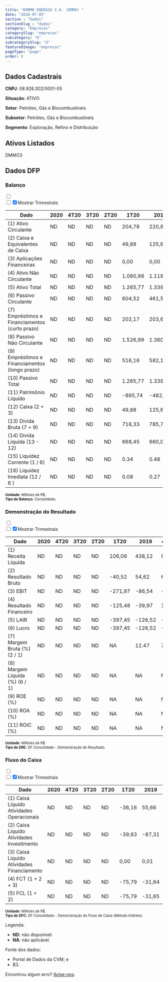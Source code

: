 ```yaml
---  
title: "DOMMO ENERGIA S.A. (DMMO) "  
date: "2020-07-05"  
section : "Dados"  
sectionSlug : "dados"  
category: "Empresas"  
categorySlug: "empresas"  
subcategory: "D"  
subcategorySlug: "d"  
featuredImage: "empresas"  
pageType: "page"  
order: 0  
---
```



## Dados Cadastrais


**CNPJ**: 08.926.302/0001-05

**Situação**: ATIVO

**Setor**: Petróleo, Gás e Biocombustíveis

**Subsetor**: Petróleo, Gás e Biocombustíveis

**Segmento**: Exploração, Refino e Distribuição


## Ativos Listados


DMMO3 


## Dados DFP

### Balanço
  
<input type='checkbox' class='toggleCommand' id='toggleBalanco' name='toggleBalanco'>  
<div class='filter-group-balanco'>  
<div class='check_button_balanco'>  
<label for='toggleBalanco'>  
<input type='checkbox' data-filter-col='trimBalanco'><input type='checkbox' data-filter-col='trimBalanco' checked><span>Mostrar Trimestrais</span>  
</label>  
</div>  
</div>  
<div class='overflow balancoTableWrapper'>  
<table class='balancoTable'>  
<thead>  
<tr>  
<th class='dataHeader fixedLeftColumn'>Dado</th>  
<th>2020</th>  
<th class='trimHeader' data-col='trimBalanco'>4T20</th>  
<th class='trimHeader' data-col='trimBalanco'>3T20</th>  
<th class='trimHeader' data-col='trimBalanco'>2T20</th>  
<th class='trimHeader' data-col='trimBalanco'>1T20</th>  
<th>2019</th>  
<th class='trimHeader' data-col='trimBalanco'>4T19</th>  
<th class='trimHeader' data-col='trimBalanco'>3T19</th>  
<th class='trimHeader' data-col='trimBalanco'>2T19</th>  
<th class='trimHeader' data-col='trimBalanco'>1T19</th>  
<th>2018</th>  
<th class='trimHeader' data-col='trimBalanco'>4T18</th>  
<th class='trimHeader' data-col='trimBalanco'>3T18</th>  
<th class='trimHeader' data-col='trimBalanco'>2T18</th>  
<th class='trimHeader' data-col='trimBalanco'>1T18</th>  
<th>2017</th>  
<th class='trimHeader' data-col='trimBalanco'>4T17</th>  
<th class='trimHeader' data-col='trimBalanco'>3T17</th>  
<th class='trimHeader' data-col='trimBalanco'>2T17</th>  
<th class='trimHeader' data-col='trimBalanco'>1T17</th>  
<th>2016</th>  
<th class='trimHeader' data-col='trimBalanco'>4T16</th>  
<th class='trimHeader' data-col='trimBalanco'>3T16</th>  
<th class='trimHeader' data-col='trimBalanco'>2T16</th>  
<th class='trimHeader' data-col='trimBalanco'>1T16</th>  
<th>2015</th>  
<th class='trimHeader' data-col='trimBalanco'>4T15</th>  
<th class='trimHeader' data-col='trimBalanco'>3T15</th>  
<th class='trimHeader' data-col='trimBalanco'>2T15</th>  
<th class='trimHeader' data-col='trimBalanco'>1T15</th>  
<th>2014</th>  
<th class='trimHeader' data-col='trimBalanco'>4T14</th>  
<th class='trimHeader' data-col='trimBalanco'>3T14</th>  
<th class='trimHeader' data-col='trimBalanco'>2T14</th>  
<th class='trimHeader' data-col='trimBalanco'>1T14</th>  
<th>2013</th>  
<th class='trimHeader' data-col='trimBalanco'>4T13</th>  
<th class='trimHeader' data-col='trimBalanco'>3T13</th>  
<th class='trimHeader' data-col='trimBalanco'>2T13</th>  
<th class='trimHeader' data-col='trimBalanco'>1T13</th>  
<th>2012</th>  
<th class='trimHeader' data-col='trimBalanco'>4T12</th>  
<th class='trimHeader' data-col='trimBalanco'>3T12</th>  
<th class='trimHeader' data-col='trimBalanco'>2T12</th>  
<th class='trimHeader' data-col='trimBalanco'>1T12</th>  
</tr>  
</thead>  
<tbody>  
<tr class='trContaAtivo'>  
<td class='leftAlignCell rowDescription fixedLeftColumn'>(1) Ativo Circulante</td>  
<td>ND</td>  
<td data-col='trimBalanco' class='trimData'>ND</td>  
<td data-col='trimBalanco' class='trimData'>ND</td>  
<td data-col='trimBalanco' class='trimData'>ND</td>  
<td data-col='trimBalanco' class='trimData'>204,78</td>  
<td>220,81</td>  
<td data-col='trimBalanco' class='trimData'>220,81</td>  
<td data-col='trimBalanco' class='trimData'>236,05</td>  
<td data-col='trimBalanco' class='trimData'>268,01</td>  
<td data-col='trimBalanco' class='trimData'>296,38</td>  
<td>283,72</td>  
<td data-col='trimBalanco' class='trimData'>283,72</td>  
<td data-col='trimBalanco' class='trimData'>266,70</td>  
<td data-col='trimBalanco' class='trimData'>434,17</td>  
<td data-col='trimBalanco' class='trimData'>449,24</td>  
<td>439,33</td>  
<td data-col='trimBalanco' class='trimData'>439,33</td>  
<td data-col='trimBalanco' class='trimData'>439,33</td>  
<td data-col='trimBalanco' class='trimData'>462,96</td>  
<td data-col='trimBalanco' class='trimData'>86,43</td>  
<td>109,34</td>  
<td data-col='trimBalanco' class='trimData'>109,34</td>  
<td data-col='trimBalanco' class='trimData'>95,08</td>  
<td data-col='trimBalanco' class='trimData'>262,92</td>  
<td data-col='trimBalanco' class='trimData'>256,44</td>  
<td>300,69</td>  
<td data-col='trimBalanco' class='trimData'>300,69</td>  
<td data-col='trimBalanco' class='trimData'>376,52</td>  
<td data-col='trimBalanco' class='trimData'>405,30</td>  
<td data-col='trimBalanco' class='trimData'>300,69</td>  
<td>549,00</td>  
<td data-col='trimBalanco' class='trimData'>549,00</td>  
<td data-col='trimBalanco' class='trimData'>448,55</td>  
<td data-col='trimBalanco' class='trimData'>549,00</td>  
<td data-col='trimBalanco' class='trimData'>276,59</td>  
<td>293,49</td>  
<td data-col='trimBalanco' class='trimData'>293,49</td>  
<td data-col='trimBalanco' class='trimData'>293,49</td>  
<td data-col='trimBalanco' class='trimData'>293,49</td>  
<td data-col='trimBalanco' class='trimData'>293,49</td>  
<td>3.042,33</td>  
<td data-col='trimBalanco' class='trimData'>3.042,33</td>  
<td data-col='trimBalanco' class='trimData'>ND</td>  
<td data-col='trimBalanco' class='trimData'>ND</td>  
<td data-col='trimBalanco' class='trimData'>ND</td>  
</tr>  
<tr class='trContaAtivo'>  
<td class='leftAlignCell rowDescription fixedLeftColumn'>(2) Caixa e Equivalentes de Caixa</td>  
<td>ND</td>  
<td data-col='trimBalanco' class='trimData'>ND</td>  
<td data-col='trimBalanco' class='trimData'>ND</td>  
<td data-col='trimBalanco' class='trimData'>ND</td>  
<td data-col='trimBalanco' class='trimData'>49,88</td>  
<td>125,67</td>  
<td data-col='trimBalanco' class='trimData'>125,67</td>  
<td data-col='trimBalanco' class='trimData'>175,35</td>  
<td data-col='trimBalanco' class='trimData'>197,52</td>  
<td data-col='trimBalanco' class='trimData'>122,89</td>  
<td>157,31</td>  
<td data-col='trimBalanco' class='trimData'>157,31</td>  
<td data-col='trimBalanco' class='trimData'>154,83</td>  
<td data-col='trimBalanco' class='trimData'>100,58</td>  
<td data-col='trimBalanco' class='trimData'>73,67</td>  
<td>42,54</td>  
<td data-col='trimBalanco' class='trimData'>42,54</td>  
<td data-col='trimBalanco' class='trimData'>42,54</td>  
<td data-col='trimBalanco' class='trimData'>51,88</td>  
<td data-col='trimBalanco' class='trimData'>21,95</td>  
<td>31,87</td>  
<td data-col='trimBalanco' class='trimData'>31,87</td>  
<td data-col='trimBalanco' class='trimData'>67,15</td>  
<td data-col='trimBalanco' class='trimData'>20,09</td>  
<td data-col='trimBalanco' class='trimData'>7,36</td>  
<td>23,55</td>  
<td data-col='trimBalanco' class='trimData'>23,55</td>  
<td data-col='trimBalanco' class='trimData'>70,81</td>  
<td data-col='trimBalanco' class='trimData'>41,68</td>  
<td data-col='trimBalanco' class='trimData'>23,55</td>  
<td>177,61</td>  
<td data-col='trimBalanco' class='trimData'>177,61</td>  
<td data-col='trimBalanco' class='trimData'>7,82</td>  
<td data-col='trimBalanco' class='trimData'>177,61</td>  
<td data-col='trimBalanco' class='trimData'>42,70</td>  
<td>4,21</td>  
<td data-col='trimBalanco' class='trimData'>4,21</td>  
<td data-col='trimBalanco' class='trimData'>4,21</td>  
<td data-col='trimBalanco' class='trimData'>4,21</td>  
<td data-col='trimBalanco' class='trimData'>4,21</td>  
<td>2.856,47</td>  
<td data-col='trimBalanco' class='trimData'>2.856,47</td>  
<td data-col='trimBalanco' class='trimData'>ND</td>  
<td data-col='trimBalanco' class='trimData'>ND</td>  
<td data-col='trimBalanco' class='trimData'>ND</td>  
</tr>  
<tr class='trContaAtivo'>  
<td class='leftAlignCell rowDescription fixedLeftColumn'>(3) Aplicações Financeiras</td>  
<td>ND</td>  
<td data-col='trimBalanco' class='trimData'>ND</td>  
<td data-col='trimBalanco' class='trimData'>ND</td>  
<td data-col='trimBalanco' class='trimData'>ND</td>  
<td data-col='trimBalanco' class='trimData'>0,00</td>  
<td>0,00</td>  
<td data-col='trimBalanco' class='trimData'>0,00</td>  
<td data-col='trimBalanco' class='trimData'>0,00</td>  
<td data-col='trimBalanco' class='trimData'>0,00</td>  
<td data-col='trimBalanco' class='trimData'>0,00</td>  
<td>0,00</td>  
<td data-col='trimBalanco' class='trimData'>0,00</td>  
<td data-col='trimBalanco' class='trimData'>0,00</td>  
<td data-col='trimBalanco' class='trimData'>0,00</td>  
<td data-col='trimBalanco' class='trimData'>0,00</td>  
<td>0,00</td>  
<td data-col='trimBalanco' class='trimData'>0,00</td>  
<td data-col='trimBalanco' class='trimData'>0,00</td>  
<td data-col='trimBalanco' class='trimData'>202,45</td>  
<td data-col='trimBalanco' class='trimData'>0,00</td>  
<td>0,00</td>  
<td data-col='trimBalanco' class='trimData'>0,00</td>  
<td data-col='trimBalanco' class='trimData'>0,00</td>  
<td data-col='trimBalanco' class='trimData'>0,00</td>  
<td data-col='trimBalanco' class='trimData'>0,00</td>  
<td>0,00</td>  
<td data-col='trimBalanco' class='trimData'>0,00</td>  
<td data-col='trimBalanco' class='trimData'>0,00</td>  
<td data-col='trimBalanco' class='trimData'>0,00</td>  
<td data-col='trimBalanco' class='trimData'>0,00</td>  
<td>0,00</td>  
<td data-col='trimBalanco' class='trimData'>0,00</td>  
<td data-col='trimBalanco' class='trimData'>0,00</td>  
<td data-col='trimBalanco' class='trimData'>0,00</td>  
<td data-col='trimBalanco' class='trimData'>0,00</td>  
<td>0,00</td>  
<td data-col='trimBalanco' class='trimData'>0,00</td>  
<td data-col='trimBalanco' class='trimData'>0,00</td>  
<td data-col='trimBalanco' class='trimData'>0,00</td>  
<td data-col='trimBalanco' class='trimData'>0,00</td>  
<td>0,00</td>  
<td data-col='trimBalanco' class='trimData'>0,00</td>  
<td data-col='trimBalanco' class='trimData'>ND</td>  
<td data-col='trimBalanco' class='trimData'>ND</td>  
<td data-col='trimBalanco' class='trimData'>ND</td>  
</tr>  
<tr class='trContaAtivo'>  
<td class='leftAlignCell rowDescription fixedLeftColumn'>(4) Ativo Não Circulante</td>  
<td>ND</td>  
<td data-col='trimBalanco' class='trimData'>ND</td>  
<td data-col='trimBalanco' class='trimData'>ND</td>  
<td data-col='trimBalanco' class='trimData'>ND</td>  
<td data-col='trimBalanco' class='trimData'>1.060,98</td>  
<td>1.118,92</td>  
<td data-col='trimBalanco' class='trimData'>1.118,92</td>  
<td data-col='trimBalanco' class='trimData'>1.197,06</td>  
<td data-col='trimBalanco' class='trimData'>1.265,09</td>  
<td data-col='trimBalanco' class='trimData'>1.324,28</td>  
<td>355,51</td>  
<td data-col='trimBalanco' class='trimData'>355,51</td>  
<td data-col='trimBalanco' class='trimData'>850,02</td>  
<td data-col='trimBalanco' class='trimData'>1.094,83</td>  
<td data-col='trimBalanco' class='trimData'>1.004,73</td>  
<td>907,45</td>  
<td data-col='trimBalanco' class='trimData'>907,45</td>  
<td data-col='trimBalanco' class='trimData'>907,45</td>  
<td data-col='trimBalanco' class='trimData'>1.686,62</td>  
<td data-col='trimBalanco' class='trimData'>2.021,35</td>  
<td>1.952,81</td>  
<td data-col='trimBalanco' class='trimData'>1.952,81</td>  
<td data-col='trimBalanco' class='trimData'>2.183,08</td>  
<td data-col='trimBalanco' class='trimData'>2.155,51</td>  
<td data-col='trimBalanco' class='trimData'>2.218,32</td>  
<td>2.097,04</td>  
<td data-col='trimBalanco' class='trimData'>2.097,04</td>  
<td data-col='trimBalanco' class='trimData'>2.093,53</td>  
<td data-col='trimBalanco' class='trimData'>1.861,93</td>  
<td data-col='trimBalanco' class='trimData'>2.097,04</td>  
<td>1.886,87</td>  
<td data-col='trimBalanco' class='trimData'>1.886,87</td>  
<td data-col='trimBalanco' class='trimData'>4.530,98</td>  
<td data-col='trimBalanco' class='trimData'>1.886,87</td>  
<td data-col='trimBalanco' class='trimData'>4.016,03</td>  
<td>4.695,86</td>  
<td data-col='trimBalanco' class='trimData'>4.695,86</td>  
<td data-col='trimBalanco' class='trimData'>4.695,86</td>  
<td data-col='trimBalanco' class='trimData'>4.695,86</td>  
<td data-col='trimBalanco' class='trimData'>4.695,86</td>  
<td>12.373,73</td>  
<td data-col='trimBalanco' class='trimData'>12.373,73</td>  
<td data-col='trimBalanco' class='trimData'>ND</td>  
<td data-col='trimBalanco' class='trimData'>ND</td>  
<td data-col='trimBalanco' class='trimData'>ND</td>  
</tr>  
<tr class='trContaAtivo'>  
<td class='leftAlignCell rowDescription fixedLeftColumn'>(5) Ativo Total</td>  
<td>ND</td>  
<td data-col='trimBalanco' class='trimData'>ND</td>  
<td data-col='trimBalanco' class='trimData'>ND</td>  
<td data-col='trimBalanco' class='trimData'>ND</td>  
<td data-col='trimBalanco' class='trimData'>1.265,77</td>  
<td>1.339,74</td>  
<td data-col='trimBalanco' class='trimData'>1.339,74</td>  
<td data-col='trimBalanco' class='trimData'>1.433,11</td>  
<td data-col='trimBalanco' class='trimData'>1.533,11</td>  
<td data-col='trimBalanco' class='trimData'>1.620,65</td>  
<td>639,23</td>  
<td data-col='trimBalanco' class='trimData'>639,23</td>  
<td data-col='trimBalanco' class='trimData'>1.116,72</td>  
<td data-col='trimBalanco' class='trimData'>1.529,00</td>  
<td data-col='trimBalanco' class='trimData'>1.453,98</td>  
<td>1.346,78</td>  
<td data-col='trimBalanco' class='trimData'>1.346,78</td>  
<td data-col='trimBalanco' class='trimData'>1.346,78</td>  
<td data-col='trimBalanco' class='trimData'>2.149,59</td>  
<td data-col='trimBalanco' class='trimData'>2.107,78</td>  
<td>2.062,14</td>  
<td data-col='trimBalanco' class='trimData'>2.062,14</td>  
<td data-col='trimBalanco' class='trimData'>2.278,16</td>  
<td data-col='trimBalanco' class='trimData'>2.418,43</td>  
<td data-col='trimBalanco' class='trimData'>2.474,77</td>  
<td>2.397,72</td>  
<td data-col='trimBalanco' class='trimData'>2.397,72</td>  
<td data-col='trimBalanco' class='trimData'>2.470,05</td>  
<td data-col='trimBalanco' class='trimData'>2.267,24</td>  
<td data-col='trimBalanco' class='trimData'>2.397,72</td>  
<td>2.435,87</td>  
<td data-col='trimBalanco' class='trimData'>2.435,87</td>  
<td data-col='trimBalanco' class='trimData'>4.979,53</td>  
<td data-col='trimBalanco' class='trimData'>2.435,87</td>  
<td data-col='trimBalanco' class='trimData'>4.292,61</td>  
<td>4.989,35</td>  
<td data-col='trimBalanco' class='trimData'>4.989,35</td>  
<td data-col='trimBalanco' class='trimData'>4.989,35</td>  
<td data-col='trimBalanco' class='trimData'>4.989,35</td>  
<td data-col='trimBalanco' class='trimData'>4.989,35</td>  
<td>15.416,06</td>  
<td data-col='trimBalanco' class='trimData'>15.416,06</td>  
<td data-col='trimBalanco' class='trimData'>ND</td>  
<td data-col='trimBalanco' class='trimData'>ND</td>  
<td data-col='trimBalanco' class='trimData'>ND</td>  
</tr>  
<tr class='trContaPassivo'>  
<td class='leftAlignCell rowDescription fixedLeftColumn'>(6) Passivo Circulante</td>  
<td>ND</td>  
<td data-col='trimBalanco' class='trimData'>ND</td>  
<td data-col='trimBalanco' class='trimData'>ND</td>  
<td data-col='trimBalanco' class='trimData'>ND</td>  
<td data-col='trimBalanco' class='trimData'>604,52</td>  
<td>461,58</td>  
<td data-col='trimBalanco' class='trimData'>461,58</td>  
<td data-col='trimBalanco' class='trimData'>439,38</td>  
<td data-col='trimBalanco' class='trimData'>472,92</td>  
<td data-col='trimBalanco' class='trimData'>554,84</td>  
<td>280,12</td>  
<td data-col='trimBalanco' class='trimData'>280,12</td>  
<td data-col='trimBalanco' class='trimData'>209,37</td>  
<td data-col='trimBalanco' class='trimData'>319,87</td>  
<td data-col='trimBalanco' class='trimData'>310,56</td>  
<td>263,13</td>  
<td data-col='trimBalanco' class='trimData'>263,13</td>  
<td data-col='trimBalanco' class='trimData'>263,13</td>  
<td data-col='trimBalanco' class='trimData'>2.715,82</td>  
<td data-col='trimBalanco' class='trimData'>2.506,69</td>  
<td>2.367,56</td>  
<td data-col='trimBalanco' class='trimData'>2.367,56</td>  
<td data-col='trimBalanco' class='trimData'>2.243,11</td>  
<td data-col='trimBalanco' class='trimData'>2.098,48</td>  
<td data-col='trimBalanco' class='trimData'>2.316,04</td>  
<td>2.388,22</td>  
<td data-col='trimBalanco' class='trimData'>2.388,22</td>  
<td data-col='trimBalanco' class='trimData'>2.641,73</td>  
<td data-col='trimBalanco' class='trimData'>2.020,96</td>  
<td data-col='trimBalanco' class='trimData'>2.388,22</td>  
<td>1.454,52</td>  
<td data-col='trimBalanco' class='trimData'>1.454,52</td>  
<td data-col='trimBalanco' class='trimData'>1.411,39</td>  
<td data-col='trimBalanco' class='trimData'>1.454,52</td>  
<td data-col='trimBalanco' class='trimData'>13.716,90</td>  
<td>14.371,13</td>  
<td data-col='trimBalanco' class='trimData'>14.371,13</td>  
<td data-col='trimBalanco' class='trimData'>14.371,13</td>  
<td data-col='trimBalanco' class='trimData'>14.371,13</td>  
<td data-col='trimBalanco' class='trimData'>14.371,13</td>  
<td>1.014,18</td>  
<td data-col='trimBalanco' class='trimData'>1.014,18</td>  
<td data-col='trimBalanco' class='trimData'>ND</td>  
<td data-col='trimBalanco' class='trimData'>ND</td>  
<td data-col='trimBalanco' class='trimData'>ND</td>  
</tr>  
<tr class='trContaPassivo'>  
<td class='leftAlignCell rowDescription fixedLeftColumn'>(7) Empréstimos e Financiamentos (curto prazo)</td>  
<td>ND</td>  
<td data-col='trimBalanco' class='trimData'>ND</td>  
<td data-col='trimBalanco' class='trimData'>ND</td>  
<td data-col='trimBalanco' class='trimData'>ND</td>  
<td data-col='trimBalanco' class='trimData'>202,17</td>  
<td>203,61</td>  
<td data-col='trimBalanco' class='trimData'>203,61</td>  
<td data-col='trimBalanco' class='trimData'>0,00</td>  
<td data-col='trimBalanco' class='trimData'>0,00</td>  
<td data-col='trimBalanco' class='trimData'>0,00</td>  
<td>0,00</td>  
<td data-col='trimBalanco' class='trimData'>0,00</td>  
<td data-col='trimBalanco' class='trimData'>0,00</td>  
<td data-col='trimBalanco' class='trimData'>0,00</td>  
<td data-col='trimBalanco' class='trimData'>0,00</td>  
<td>0,00</td>  
<td data-col='trimBalanco' class='trimData'>0,00</td>  
<td data-col='trimBalanco' class='trimData'>0,00</td>  
<td data-col='trimBalanco' class='trimData'>1.450,63</td>  
<td data-col='trimBalanco' class='trimData'>1.363,20</td>  
<td>1.375,65</td>  
<td data-col='trimBalanco' class='trimData'>1.375,65</td>  
<td data-col='trimBalanco' class='trimData'>1.343,15</td>  
<td data-col='trimBalanco' class='trimData'>1.301,34</td>  
<td data-col='trimBalanco' class='trimData'>1.413,53</td>  
<td>1.526,41</td>  
<td data-col='trimBalanco' class='trimData'>1.526,41</td>  
<td data-col='trimBalanco' class='trimData'>1.512,09</td>  
<td data-col='trimBalanco' class='trimData'>1.152,90</td>  
<td data-col='trimBalanco' class='trimData'>1.526,41</td>  
<td>936,57</td>  
<td data-col='trimBalanco' class='trimData'>936,57</td>  
<td data-col='trimBalanco' class='trimData'>686,75</td>  
<td data-col='trimBalanco' class='trimData'>936,57</td>  
<td data-col='trimBalanco' class='trimData'>270,15</td>  
<td>628,59</td>  
<td data-col='trimBalanco' class='trimData'>9.127,97</td>  
<td data-col='trimBalanco' class='trimData'>628,59</td>  
<td data-col='trimBalanco' class='trimData'>628,59</td>  
<td data-col='trimBalanco' class='trimData'>628,59</td>  
<td>98,15</td>  
<td data-col='trimBalanco' class='trimData'>98,15</td>  
<td data-col='trimBalanco' class='trimData'>ND</td>  
<td data-col='trimBalanco' class='trimData'>ND</td>  
<td data-col='trimBalanco' class='trimData'>ND</td>  
</tr>  
<tr class='trContaPassivo'>  
<td class='leftAlignCell rowDescription fixedLeftColumn'>(8) Passivo Não Circulante</td>  
<td>ND</td>  
<td data-col='trimBalanco' class='trimData'>ND</td>  
<td data-col='trimBalanco' class='trimData'>ND</td>  
<td data-col='trimBalanco' class='trimData'>ND</td>  
<td data-col='trimBalanco' class='trimData'>1.526,99</td>  
<td>1.360,63</td>  
<td data-col='trimBalanco' class='trimData'>1.360,63</td>  
<td data-col='trimBalanco' class='trimData'>1.468,42</td>  
<td data-col='trimBalanco' class='trimData'>1.438,99</td>  
<td data-col='trimBalanco' class='trimData'>1.463,30</td>  
<td>735,46</td>  
<td data-col='trimBalanco' class='trimData'>735,46</td>  
<td data-col='trimBalanco' class='trimData'>818,09</td>  
<td data-col='trimBalanco' class='trimData'>799,41</td>  
<td data-col='trimBalanco' class='trimData'>686,55</td>  
<td>691,24</td>  
<td data-col='trimBalanco' class='trimData'>691,24</td>  
<td data-col='trimBalanco' class='trimData'>691,24</td>  
<td data-col='trimBalanco' class='trimData'>612,17</td>  
<td data-col='trimBalanco' class='trimData'>570,04</td>  
<td>625,88</td>  
<td data-col='trimBalanco' class='trimData'>625,88</td>  
<td data-col='trimBalanco' class='trimData'>505,42</td>  
<td data-col='trimBalanco' class='trimData'>489,38</td>  
<td data-col='trimBalanco' class='trimData'>584,75</td>  
<td>688,45</td>  
<td data-col='trimBalanco' class='trimData'>688,45</td>  
<td data-col='trimBalanco' class='trimData'>310,21</td>  
<td data-col='trimBalanco' class='trimData'>129,32</td>  
<td data-col='trimBalanco' class='trimData'>688,45</td>  
<td>363,03</td>  
<td data-col='trimBalanco' class='trimData'>363,03</td>  
<td data-col='trimBalanco' class='trimData'>218,33</td>  
<td data-col='trimBalanco' class='trimData'>363,03</td>  
<td data-col='trimBalanco' class='trimData'>232,54</td>  
<td>344,97</td>  
<td data-col='trimBalanco' class='trimData'>344,97</td>  
<td data-col='trimBalanco' class='trimData'>344,97</td>  
<td data-col='trimBalanco' class='trimData'>344,97</td>  
<td data-col='trimBalanco' class='trimData'>344,97</td>  
<td>7.351,30</td>  
<td data-col='trimBalanco' class='trimData'>7.351,30</td>  
<td data-col='trimBalanco' class='trimData'>ND</td>  
<td data-col='trimBalanco' class='trimData'>ND</td>  
<td data-col='trimBalanco' class='trimData'>ND</td>  
</tr>  
<tr class='trContaPassivo'>  
<td class='leftAlignCell rowDescription fixedLeftColumn'>(9) Empréstimos e Financiamentos (longo prazo)</td>  
<td>ND</td>  
<td data-col='trimBalanco' class='trimData'>ND</td>  
<td data-col='trimBalanco' class='trimData'>ND</td>  
<td data-col='trimBalanco' class='trimData'>ND</td>  
<td data-col='trimBalanco' class='trimData'>516,16</td>  
<td>582,11</td>  
<td data-col='trimBalanco' class='trimData'>582,11</td>  
<td data-col='trimBalanco' class='trimData'>0,00</td>  
<td data-col='trimBalanco' class='trimData'>0,00</td>  
<td data-col='trimBalanco' class='trimData'>0,00</td>  
<td>0,00</td>  
<td data-col='trimBalanco' class='trimData'>0,00</td>  
<td data-col='trimBalanco' class='trimData'>0,00</td>  
<td data-col='trimBalanco' class='trimData'>0,00</td>  
<td data-col='trimBalanco' class='trimData'>0,00</td>  
<td>0,00</td>  
<td data-col='trimBalanco' class='trimData'>0,00</td>  
<td data-col='trimBalanco' class='trimData'>0,00</td>  
<td data-col='trimBalanco' class='trimData'>0,00</td>  
<td data-col='trimBalanco' class='trimData'>0,00</td>  
<td>0,00</td>  
<td data-col='trimBalanco' class='trimData'>0,00</td>  
<td data-col='trimBalanco' class='trimData'>0,00</td>  
<td data-col='trimBalanco' class='trimData'>0,00</td>  
<td data-col='trimBalanco' class='trimData'>0,00</td>  
<td>0,00</td>  
<td data-col='trimBalanco' class='trimData'>0,00</td>  
<td data-col='trimBalanco' class='trimData'>0,00</td>  
<td data-col='trimBalanco' class='trimData'>44,42</td>  
<td data-col='trimBalanco' class='trimData'>0,00</td>  
<td>0,00</td>  
<td data-col='trimBalanco' class='trimData'>0,00</td>  
<td data-col='trimBalanco' class='trimData'>0,00</td>  
<td data-col='trimBalanco' class='trimData'>0,00</td>  
<td data-col='trimBalanco' class='trimData'>0,00</td>  
<td>0,00</td>  
<td data-col='trimBalanco' class='trimData'>0,00</td>  
<td data-col='trimBalanco' class='trimData'>0,00</td>  
<td data-col='trimBalanco' class='trimData'>0,00</td>  
<td data-col='trimBalanco' class='trimData'>0,00</td>  
<td>7.190,97</td>  
<td data-col='trimBalanco' class='trimData'>7.190,97</td>  
<td data-col='trimBalanco' class='trimData'>ND</td>  
<td data-col='trimBalanco' class='trimData'>ND</td>  
<td data-col='trimBalanco' class='trimData'>ND</td>  
</tr>  
<tr class='trContaPassivo'>  
<td class='leftAlignCell rowDescription fixedLeftColumn'>(10) Passivo Total</td>  
<td>ND</td>  
<td data-col='trimBalanco' class='trimData'>ND</td>  
<td data-col='trimBalanco' class='trimData'>ND</td>  
<td data-col='trimBalanco' class='trimData'>ND</td>  
<td data-col='trimBalanco' class='trimData'>1.265,77</td>  
<td>1.339,74</td>  
<td data-col='trimBalanco' class='trimData'>1.339,74</td>  
<td data-col='trimBalanco' class='trimData'>1.433,11</td>  
<td data-col='trimBalanco' class='trimData'>1.533,11</td>  
<td data-col='trimBalanco' class='trimData'>1.620,65</td>  
<td>639,23</td>  
<td data-col='trimBalanco' class='trimData'>639,23</td>  
<td data-col='trimBalanco' class='trimData'>1.116,72</td>  
<td data-col='trimBalanco' class='trimData'>1.529,00</td>  
<td data-col='trimBalanco' class='trimData'>1.453,98</td>  
<td>1.346,78</td>  
<td data-col='trimBalanco' class='trimData'>1.346,78</td>  
<td data-col='trimBalanco' class='trimData'>1.346,78</td>  
<td data-col='trimBalanco' class='trimData'>2.149,59</td>  
<td data-col='trimBalanco' class='trimData'>2.107,78</td>  
<td>2.062,14</td>  
<td data-col='trimBalanco' class='trimData'>2.062,14</td>  
<td data-col='trimBalanco' class='trimData'>2.278,16</td>  
<td data-col='trimBalanco' class='trimData'>2.418,43</td>  
<td data-col='trimBalanco' class='trimData'>2.474,77</td>  
<td>2.397,72</td>  
<td data-col='trimBalanco' class='trimData'>2.397,72</td>  
<td data-col='trimBalanco' class='trimData'>2.470,05</td>  
<td data-col='trimBalanco' class='trimData'>2.267,24</td>  
<td data-col='trimBalanco' class='trimData'>2.397,72</td>  
<td>2.435,87</td>  
<td data-col='trimBalanco' class='trimData'>2.435,87</td>  
<td data-col='trimBalanco' class='trimData'>4.979,53</td>  
<td data-col='trimBalanco' class='trimData'>2.435,87</td>  
<td data-col='trimBalanco' class='trimData'>4.292,61</td>  
<td>4.989,35</td>  
<td data-col='trimBalanco' class='trimData'>4.989,35</td>  
<td data-col='trimBalanco' class='trimData'>4.989,35</td>  
<td data-col='trimBalanco' class='trimData'>4.989,35</td>  
<td data-col='trimBalanco' class='trimData'>4.989,35</td>  
<td>15.416,06</td>  
<td data-col='trimBalanco' class='trimData'>15.416,06</td>  
<td data-col='trimBalanco' class='trimData'>ND</td>  
<td data-col='trimBalanco' class='trimData'>ND</td>  
<td data-col='trimBalanco' class='trimData'>ND</td>  
</tr>  
<tr class='trContaPassivo'>  
<td class='leftAlignCell rowDescription fixedLeftColumn'>(11) Patrimônio Líquido</td>  
<td>ND</td>  
<td data-col='trimBalanco' class='trimData'>ND</td>  
<td data-col='trimBalanco' class='trimData'>ND</td>  
<td data-col='trimBalanco' class='trimData'>ND</td>  
<td class='negativeNumber trimData' data-col='trimBalanco' >-865,74</td>  
<td class='negativeNumber'>-482,48</td>  
<td class='negativeNumber trimData' data-col='trimBalanco' >-482,48</td>  
<td class='negativeNumber trimData' data-col='trimBalanco' >-474,70</td>  
<td class='negativeNumber trimData' data-col='trimBalanco' >-378,80</td>  
<td class='negativeNumber trimData' data-col='trimBalanco' >-397,49</td>  
<td class='negativeNumber'>-376,35</td>  
<td class='negativeNumber trimData' data-col='trimBalanco' >-376,35</td>  
<td data-col='trimBalanco' class='trimData'>89,27</td>  
<td data-col='trimBalanco' class='trimData'>409,71</td>  
<td data-col='trimBalanco' class='trimData'>456,87</td>  
<td>392,41</td>  
<td data-col='trimBalanco' class='trimData'>392,41</td>  
<td data-col='trimBalanco' class='trimData'>392,41</td>  
<td class='negativeNumber trimData' data-col='trimBalanco' >-1.178,40</td>  
<td class='negativeNumber trimData' data-col='trimBalanco' >-968,95</td>  
<td class='negativeNumber'>-931,29</td>  
<td class='negativeNumber trimData' data-col='trimBalanco' >-931,29</td>  
<td class='negativeNumber trimData' data-col='trimBalanco' >-470,36</td>  
<td class='negativeNumber trimData' data-col='trimBalanco' >-169,43</td>  
<td class='negativeNumber trimData' data-col='trimBalanco' >-426,03</td>  
<td class='negativeNumber'>-678,94</td>  
<td class='negativeNumber trimData' data-col='trimBalanco' >-678,94</td>  
<td class='negativeNumber trimData' data-col='trimBalanco' >-481,88</td>  
<td data-col='trimBalanco' class='trimData'>116,95</td>  
<td class='negativeNumber trimData' data-col='trimBalanco' >-678,94</td>  
<td>618,31</td>  
<td data-col='trimBalanco' class='trimData'>618,31</td>  
<td data-col='trimBalanco' class='trimData'>3.349,81</td>  
<td data-col='trimBalanco' class='trimData'>618,31</td>  
<td class='negativeNumber trimData' data-col='trimBalanco' >-9.656,83</td>  
<td class='negativeNumber'>-9.726,76</td>  
<td class='negativeNumber trimData' data-col='trimBalanco' >-9.726,76</td>  
<td class='negativeNumber trimData' data-col='trimBalanco' >-9.726,76</td>  
<td class='negativeNumber trimData' data-col='trimBalanco' >-9.726,76</td>  
<td class='negativeNumber trimData' data-col='trimBalanco' >-9.726,76</td>  
<td>7.050,58</td>  
<td data-col='trimBalanco' class='trimData'>7.050,58</td>  
<td data-col='trimBalanco' class='trimData'>ND</td>  
<td data-col='trimBalanco' class='trimData'>ND</td>  
<td data-col='trimBalanco' class='trimData'>ND</td>  
</tr>  
<tr>  
<td class='leftAlignCell rowDescription fixedLeftColumn'>(12) Caixa (2 + 3)</td>  
<td>ND</td>  
<td data-col='trimBalanco' class='trimData'>ND</td>  
<td data-col='trimBalanco' class='trimData'>ND</td>  
<td data-col='trimBalanco' class='trimData'>ND</td>  
<td class='positiveNumber trimData' data-col='trimBalanco'>49,88</td>  
<td class='positiveNumber'>125,67</td>  
<td class='positiveNumber trimData' data-col='trimBalanco'>125,67</td>  
<td class='positiveNumber trimData' data-col='trimBalanco'>175,35</td>  
<td class='positiveNumber trimData' data-col='trimBalanco'>197,52</td>  
<td class='positiveNumber trimData' data-col='trimBalanco'>122,89</td>  
<td class='positiveNumber'>157,31</td>  
<td class='positiveNumber trimData' data-col='trimBalanco'>157,31</td>  
<td class='positiveNumber trimData' data-col='trimBalanco'>154,83</td>  
<td class='positiveNumber trimData' data-col='trimBalanco'>100,58</td>  
<td class='positiveNumber trimData' data-col='trimBalanco'>73,67</td>  
<td class='positiveNumber'>42,54</td>  
<td class='positiveNumber trimData' data-col='trimBalanco'>42,54</td>  
<td class='positiveNumber trimData' data-col='trimBalanco'>42,54</td>  
<td class='positiveNumber trimData' data-col='trimBalanco'>51,88</td>  
<td class='positiveNumber trimData' data-col='trimBalanco'>21,95</td>  
<td class='positiveNumber'>31,87</td>  
<td class='positiveNumber trimData' data-col='trimBalanco'>31,87</td>  
<td class='positiveNumber trimData' data-col='trimBalanco'>67,15</td>  
<td class='positiveNumber trimData' data-col='trimBalanco'>20,09</td>  
<td class='positiveNumber trimData' data-col='trimBalanco'>7,36</td>  
<td class='positiveNumber'>23,55</td>  
<td class='positiveNumber trimData' data-col='trimBalanco'>23,55</td>  
<td class='positiveNumber trimData' data-col='trimBalanco'>70,81</td>  
<td class='positiveNumber trimData' data-col='trimBalanco'>41,68</td>  
<td class='positiveNumber trimData' data-col='trimBalanco'>23,55</td>  
<td class='positiveNumber'>177,61</td>  
<td class='positiveNumber trimData' data-col='trimBalanco'>177,61</td>  
<td class='positiveNumber trimData' data-col='trimBalanco'>7,82</td>  
<td class='positiveNumber trimData' data-col='trimBalanco'>177,61</td>  
<td class='positiveNumber trimData' data-col='trimBalanco'>42,70</td>  
<td class='positiveNumber'>4,21</td>  
<td class='positiveNumber trimData' data-col='trimBalanco'>4,21</td>  
<td class='positiveNumber trimData' data-col='trimBalanco'>4,21</td>  
<td class='positiveNumber trimData' data-col='trimBalanco'>4,21</td>  
<td class='positiveNumber trimData' data-col='trimBalanco'>4,21</td>  
<td class='positiveNumber'>2.856,47</td>  
<td class='positiveNumber trimData' data-col='trimBalanco'>2.856,47</td>  
<td data-col='trimBalanco' class='trimData'>ND</td>  
<td data-col='trimBalanco' class='trimData'>ND</td>  
<td data-col='trimBalanco' class='trimData'>ND</td>  
</tr>  
<tr class='trDividaBruta'>  
<td class='leftAlignCell rowDescription fixedLeftColumn'>(13) Dívida Bruta (7 + 9)</td>  
<td>ND</td>  
<td data-col='trimBalanco' class='trimData'>ND</td>  
<td data-col='trimBalanco' class='trimData'>ND</td>  
<td data-col='trimBalanco' class='trimData'>ND</td>  
<td class='negativeNumber trimData' data-col='trimBalanco'>718,33</td>  
<td class='negativeNumber'>785,72</td>  
<td class='negativeNumber trimData' data-col='trimBalanco'>785,72</td>  
<td class='positiveNumber trimData' data-col='trimBalanco'>0,00</td>  
<td class='positiveNumber trimData' data-col='trimBalanco'>0,00</td>  
<td class='positiveNumber trimData' data-col='trimBalanco'>0,00</td>  
<td class='positiveNumber'>0,00</td>  
<td class='positiveNumber trimData' data-col='trimBalanco'>0,00</td>  
<td class='positiveNumber trimData' data-col='trimBalanco'>0,00</td>  
<td class='positiveNumber trimData' data-col='trimBalanco'>0,00</td>  
<td class='positiveNumber trimData' data-col='trimBalanco'>0,00</td>  
<td class='positiveNumber'>0,00</td>  
<td class='positiveNumber trimData' data-col='trimBalanco'>0,00</td>  
<td class='positiveNumber trimData' data-col='trimBalanco'>0,00</td>  
<td class='negativeNumber trimData' data-col='trimBalanco'>1.450,63</td>  
<td class='negativeNumber trimData' data-col='trimBalanco'>1.363,20</td>  
<td class='negativeNumber'>1.375,65</td>  
<td class='negativeNumber trimData' data-col='trimBalanco'>1.375,65</td>  
<td class='negativeNumber trimData' data-col='trimBalanco'>1.343,15</td>  
<td class='negativeNumber trimData' data-col='trimBalanco'>1.301,34</td>  
<td class='negativeNumber trimData' data-col='trimBalanco'>1.413,53</td>  
<td class='negativeNumber'>1.526,41</td>  
<td class='negativeNumber trimData' data-col='trimBalanco'>1.526,41</td>  
<td class='negativeNumber trimData' data-col='trimBalanco'>1.512,09</td>  
<td class='negativeNumber trimData' data-col='trimBalanco'>1.197,31</td>  
<td class='negativeNumber trimData' data-col='trimBalanco'>1.526,41</td>  
<td class='negativeNumber'>936,57</td>  
<td class='negativeNumber trimData' data-col='trimBalanco'>936,57</td>  
<td class='negativeNumber trimData' data-col='trimBalanco'>686,75</td>  
<td class='negativeNumber trimData' data-col='trimBalanco'>936,57</td>  
<td class='negativeNumber trimData' data-col='trimBalanco'>270,15</td>  
<td class='negativeNumber'>628,59</td>  
<td class='negativeNumber trimData' data-col='trimBalanco'>9.127,97</td>  
<td class='negativeNumber trimData' data-col='trimBalanco'>628,59</td>  
<td class='negativeNumber trimData' data-col='trimBalanco'>628,59</td>  
<td class='negativeNumber trimData' data-col='trimBalanco'>628,59</td>  
<td class='negativeNumber'>7.289,11</td>  
<td class='negativeNumber trimData' data-col='trimBalanco'>7.289,11</td>  
<td data-col='trimBalanco' class='trimData'>ND</td>  
<td data-col='trimBalanco' class='trimData'>ND</td>  
<td data-col='trimBalanco' class='trimData'>ND</td>  
</tr>  
<tr>  
<td class='leftAlignCell rowDescription fixedLeftColumn'>(14) Dívida Líquida  (13 - 12)</td>  
<td>ND</td>  
<td data-col='trimBalanco' class='trimData'>ND</td>  
<td data-col='trimBalanco' class='trimData'>ND</td>  
<td data-col='trimBalanco' class='trimData'>ND</td>  
<td class='negativeNumber trimData' data-col='trimBalanco'>668,45</td>  
<td class='negativeNumber'>660,05</td>  
<td class='negativeNumber trimData' data-col='trimBalanco'>660,05</td>  
<td class='positiveNumber trimData' data-col='trimBalanco'>-175,35</td>  
<td class='positiveNumber trimData' data-col='trimBalanco'>-197,52</td>  
<td class='positiveNumber trimData' data-col='trimBalanco'>-122,89</td>  
<td class='positiveNumber'>-157,31</td>  
<td class='positiveNumber trimData' data-col='trimBalanco'>-157,31</td>  
<td class='positiveNumber trimData' data-col='trimBalanco'>-154,83</td>  
<td class='positiveNumber trimData' data-col='trimBalanco'>-100,58</td>  
<td class='positiveNumber trimData' data-col='trimBalanco'>-73,67</td>  
<td class='positiveNumber'>-42,54</td>  
<td class='positiveNumber trimData' data-col='trimBalanco'>-42,54</td>  
<td class='positiveNumber trimData' data-col='trimBalanco'>-42,54</td>  
<td class='negativeNumber trimData' data-col='trimBalanco'>1.398,75</td>  
<td class='negativeNumber trimData' data-col='trimBalanco'>1.341,26</td>  
<td class='negativeNumber'>1.343,78</td>  
<td class='negativeNumber trimData' data-col='trimBalanco'>1.343,78</td>  
<td class='negativeNumber trimData' data-col='trimBalanco'>1.276,00</td>  
<td class='negativeNumber trimData' data-col='trimBalanco'>1.281,25</td>  
<td class='negativeNumber trimData' data-col='trimBalanco'>1.406,17</td>  
<td class='negativeNumber'>1.502,87</td>  
<td class='negativeNumber trimData' data-col='trimBalanco'>1.502,87</td>  
<td class='negativeNumber trimData' data-col='trimBalanco'>1.441,29</td>  
<td class='negativeNumber trimData' data-col='trimBalanco'>1.155,63</td>  
<td class='negativeNumber trimData' data-col='trimBalanco'>1.502,87</td>  
<td class='negativeNumber'>758,97</td>  
<td class='negativeNumber trimData' data-col='trimBalanco'>758,97</td>  
<td class='negativeNumber trimData' data-col='trimBalanco'>678,93</td>  
<td class='negativeNumber trimData' data-col='trimBalanco'>758,97</td>  
<td class='negativeNumber trimData' data-col='trimBalanco'>227,45</td>  
<td class='negativeNumber'>624,38</td>  
<td class='negativeNumber trimData' data-col='trimBalanco'>9.123,76</td>  
<td class='negativeNumber trimData' data-col='trimBalanco'>624,38</td>  
<td class='negativeNumber trimData' data-col='trimBalanco'>624,38</td>  
<td class='negativeNumber trimData' data-col='trimBalanco'>624,38</td>  
<td class='negativeNumber'>4.432,65</td>  
<td class='negativeNumber trimData' data-col='trimBalanco'>4.432,65</td>  
<td data-col='trimBalanco' class='trimData'>ND</td>  
<td data-col='trimBalanco' class='trimData'>ND</td>  
<td data-col='trimBalanco' class='trimData'>ND</td>  
</tr>  
<tr>  
<td class='leftAlignCell rowDescription fixedLeftColumn'>(15) Liquidez Corrente (1 / 6)</td>  
<td>ND</td>  
<td data-col='trimBalanco' class='trimData'>ND</td>  
<td data-col='trimBalanco' class='trimData'>ND</td>  
<td data-col='trimBalanco' class='trimData'>ND</td>  
<td data-col='trimBalanco' class='trimData'>0.34</td>  
<td>0.48</td>  
<td data-col='trimBalanco' class='trimData'>0.48</td>  
<td data-col='trimBalanco' class='trimData'>0.54</td>  
<td data-col='trimBalanco' class='trimData'>0.57</td>  
<td data-col='trimBalanco' class='trimData'>0.53</td>  
<td>1.01</td>  
<td data-col='trimBalanco' class='trimData'>1.01</td>  
<td data-col='trimBalanco' class='trimData'>1.27</td>  
<td data-col='trimBalanco' class='trimData'>1.36</td>  
<td data-col='trimBalanco' class='trimData'>1.45</td>  
<td>1.67</td>  
<td data-col='trimBalanco' class='trimData'>1.67</td>  
<td data-col='trimBalanco' class='trimData'>1.67</td>  
<td data-col='trimBalanco' class='trimData'>0.17</td>  
<td data-col='trimBalanco' class='trimData'>0.03</td>  
<td>0.05</td>  
<td data-col='trimBalanco' class='trimData'>0.05</td>  
<td data-col='trimBalanco' class='trimData'>0.04</td>  
<td data-col='trimBalanco' class='trimData'>0.13</td>  
<td data-col='trimBalanco' class='trimData'>0.11</td>  
<td>0.13</td>  
<td data-col='trimBalanco' class='trimData'>0.13</td>  
<td data-col='trimBalanco' class='trimData'>0.14</td>  
<td data-col='trimBalanco' class='trimData'>0.20</td>  
<td data-col='trimBalanco' class='trimData'>0.13</td>  
<td>0.38</td>  
<td data-col='trimBalanco' class='trimData'>0.38</td>  
<td data-col='trimBalanco' class='trimData'>0.32</td>  
<td data-col='trimBalanco' class='trimData'>0.38</td>  
<td data-col='trimBalanco' class='trimData'>0.02</td>  
<td>0.02</td>  
<td data-col='trimBalanco' class='trimData'>0.02</td>  
<td data-col='trimBalanco' class='trimData'>0.02</td>  
<td data-col='trimBalanco' class='trimData'>0.02</td>  
<td data-col='trimBalanco' class='trimData'>0.02</td>  
<td>3.00</td>  
<td data-col='trimBalanco' class='trimData'>3.00</td>  
<td data-col='trimBalanco' class='trimData'>ND</td>  
<td data-col='trimBalanco' class='trimData'>ND</td>  
<td data-col='trimBalanco' class='trimData'>ND</td>  
</tr>  
<tr>  
<td class='leftAlignCell rowDescription fixedLeftColumn'>(16) Liquidez Imediata  (12 / 6 )</td>  
<td>ND</td>  
<td data-col='trimBalanco' class='trimData'>ND</td>  
<td data-col='trimBalanco' class='trimData'>ND</td>  
<td data-col='trimBalanco' class='trimData'>ND</td>  
<td data-col='trimBalanco' class='trimData'>0.08</td>  
<td>0.27</td>  
<td data-col='trimBalanco' class='trimData'>0.27</td>  
<td data-col='trimBalanco' class='trimData'>0.40</td>  
<td data-col='trimBalanco' class='trimData'>0.42</td>  
<td data-col='trimBalanco' class='trimData'>0.22</td>  
<td>0.56</td>  
<td data-col='trimBalanco' class='trimData'>0.56</td>  
<td data-col='trimBalanco' class='trimData'>0.74</td>  
<td data-col='trimBalanco' class='trimData'>0.31</td>  
<td data-col='trimBalanco' class='trimData'>0.24</td>  
<td>0.16</td>  
<td data-col='trimBalanco' class='trimData'>0.16</td>  
<td data-col='trimBalanco' class='trimData'>0.16</td>  
<td data-col='trimBalanco' class='trimData'>0.02</td>  
<td data-col='trimBalanco' class='trimData'>0.01</td>  
<td>0.01</td>  
<td data-col='trimBalanco' class='trimData'>0.01</td>  
<td data-col='trimBalanco' class='trimData'>0.03</td>  
<td data-col='trimBalanco' class='trimData'>0.01</td>  
<td data-col='trimBalanco' class='trimData'>0.00</td>  
<td>0.01</td>  
<td data-col='trimBalanco' class='trimData'>0.01</td>  
<td data-col='trimBalanco' class='trimData'>0.03</td>  
<td data-col='trimBalanco' class='trimData'>0.02</td>  
<td data-col='trimBalanco' class='trimData'>0.01</td>  
<td>0.12</td>  
<td data-col='trimBalanco' class='trimData'>0.12</td>  
<td data-col='trimBalanco' class='trimData'>0.01</td>  
<td data-col='trimBalanco' class='trimData'>0.12</td>  
<td data-col='trimBalanco' class='trimData'>0.00</td>  
<td>0.00</td>  
<td data-col='trimBalanco' class='trimData'>0.00</td>  
<td data-col='trimBalanco' class='trimData'>0.00</td>  
<td data-col='trimBalanco' class='trimData'>0.00</td>  
<td data-col='trimBalanco' class='trimData'>0.00</td>  
<td>2.82</td>  
<td data-col='trimBalanco' class='trimData'>2.82</td>  
<td data-col='trimBalanco' class='trimData'>ND</td>  
<td data-col='trimBalanco' class='trimData'>ND</td>  
<td data-col='trimBalanco' class='trimData'>ND</td>  
</tr>  
</tbody>  
</table>  
</div>  
<p style='font-size:0.7rem; margin:0px;'><strong>Unidade</strong>: Milhões de R$.</p>  
<p style='font-size:0.7rem; margin:0px;'><strong>Tipo de Balanço</strong>: Consolidado.</p>


### Demonstração do Resultado
  
<input type='checkbox' class='toggleCommand' id='toggleDRE' name='toggleDRE'>  
<div class='filter-group-dre'>  
<div class='check_button_dre'>  
<label for='toggleDRE'>  
<input type='checkbox' data-filter-col='trimDRE'><input type='checkbox' data-filter-col='trimDRE' checked><span>Mostrar Trimestrais</span>  
</label>  
</div>  
</div>  
<div class='overflow balancoTableWrapper'>  
<table class='balancoTable'>  
<thead>  
<tr>  
<th class='dataHeader fixedLeftColumn'>Dado</th>  
<th>2020</th>  
<th class='trimHeader' data-col='trimDRE'>4T20</th>  
<th class='trimHeader' data-col='trimDRE'>3T20</th>  
<th class='trimHeader' data-col='trimDRE'>2T20</th>  
<th class='trimHeader' data-col='trimDRE'>1T20</th>  
<th>2019</th>  
<th class='trimHeader' data-col='trimDRE'>4T19</th>  
<th class='trimHeader' data-col='trimDRE'>3T19</th>  
<th class='trimHeader' data-col='trimDRE'>2T19</th>  
<th class='trimHeader' data-col='trimDRE'>1T19</th>  
<th>2018</th>  
<th class='trimHeader' data-col='trimDRE'>4T18</th>  
<th class='trimHeader' data-col='trimDRE'>3T18</th>  
<th class='trimHeader' data-col='trimDRE'>2T18</th>  
<th class='trimHeader' data-col='trimDRE'>1T18</th>  
<th>2017</th>  
<th class='trimHeader' data-col='trimDRE'>4T17</th>  
<th class='trimHeader' data-col='trimDRE'>3T17</th>  
<th class='trimHeader' data-col='trimDRE'>2T17</th>  
<th class='trimHeader' data-col='trimDRE'>1T17</th>  
<th>2016</th>  
<th class='trimHeader' data-col='trimDRE'>4T16</th>  
<th class='trimHeader' data-col='trimDRE'>3T16</th>  
<th class='trimHeader' data-col='trimDRE'>2T16</th>  
<th class='trimHeader' data-col='trimDRE'>1T16</th>  
<th>2015</th>  
<th class='trimHeader' data-col='trimDRE'>4T15</th>  
<th class='trimHeader' data-col='trimDRE'>3T15</th>  
<th class='trimHeader' data-col='trimDRE'>2T15</th>  
<th class='trimHeader' data-col='trimDRE'>1T15</th>  
<th>2014</th>  
<th class='trimHeader' data-col='trimDRE'>4T14</th>  
<th class='trimHeader' data-col='trimDRE'>3T14</th>  
<th class='trimHeader' data-col='trimDRE'>2T14</th>  
<th class='trimHeader' data-col='trimDRE'>1T14</th>  
<th>2013</th>  
<th class='trimHeader' data-col='trimDRE'>4T13</th>  
<th class='trimHeader' data-col='trimDRE'>3T13</th>  
<th class='trimHeader' data-col='trimDRE'>2T13</th>  
<th class='trimHeader' data-col='trimDRE'>1T13</th>  
<th>2012</th>  
<th class='trimHeader' data-col='trimDRE'>4T12</th>  
<th class='trimHeader' data-col='trimDRE'>3T12</th>  
<th class='trimHeader' data-col='trimDRE'>2T12</th>  
<th class='trimHeader' data-col='trimDRE'>1T12</th>  
</tr>  
</thead>  
<tbody>  
<tr class='trDRE'>  
<td class='leftAlignCell rowDescription fixedLeftColumn'>(1) Receita Líquida</td>  
<td>ND</td>  
<td data-col='trimDRE' class='trimData'>ND</td>  
<td data-col='trimDRE' class='trimData'>ND</td>  
<td data-col='trimDRE' class='trimData'>ND</td>  
<td data-col='trimDRE' class='trimData' >106,09</td>  
<td>438,12</td>  
<td data-col='trimDRE' class='trimData' >81,95</td>  
<td data-col='trimDRE' class='trimData' >87,59</td>  
<td data-col='trimDRE' class='trimData' >154,16</td>  
<td data-col='trimDRE' class='trimData' >114,42</td>  
<td>538,27</td>  
<td data-col='trimDRE' class='trimData' >129,80</td>  
<td data-col='trimDRE' class='trimData' >165,49</td>  
<td data-col='trimDRE' class='trimData' >96,23</td>  
<td data-col='trimDRE' class='trimData' >146,76</td>  
<td>426,48</td>  
<td data-col='trimDRE' class='trimData' >84,43</td>  
<td data-col='trimDRE' class='trimData' >116,83</td>  
<td data-col='trimDRE' class='trimData' >113,96</td>  
<td data-col='trimDRE' class='trimData' >111,27</td>  
<td>198,73</td>  
<td data-col='trimDRE' class='trimData' >52,65</td>  
<td data-col='trimDRE' class='trimData' >92,45</td>  
<td data-col='trimDRE' class='trimData' >0,00</td>  
<td data-col='trimDRE' class='trimData' >53,63</td>  
<td>584,55</td>  
<td data-col='trimDRE' class='trimData' >92,82</td>  
<td data-col='trimDRE' class='trimData' >228,78</td>  
<td data-col='trimDRE' class='trimData' >165,27</td>  
<td data-col='trimDRE' class='trimData' >97,68</td>  
<td>989,09</td>  
<td data-col='trimDRE' class='trimData' >296,94</td>  
<td data-col='trimDRE' class='trimData' >178,36</td>  
<td data-col='trimDRE' class='trimData' >293,00</td>  
<td data-col='trimDRE' class='trimData' >220,80</td>  
<td>511,87</td>  
<td data-col='trimDRE' class='trimData' >60,18</td>  
<td data-col='trimDRE' class='trimData' >70,80</td>  
<td data-col='trimDRE' class='trimData' >139,15</td>  
<td data-col='trimDRE' class='trimData' >241,75</td>  
<td>296,94</td>  
<td data-col='trimDRE' class='trimData' >296,94</td>  
<td data-col='trimDRE' class='trimData'>ND</td>  
<td data-col='trimDRE' class='trimData'>ND</td>  
<td data-col='trimDRE' class='trimData'>ND</td>  
</tr>  
<tr class='trDRE'>  
<td class='leftAlignCell rowDescription fixedLeftColumn'>(2) Resultado Bruto</td>  
<td>ND</td>  
<td data-col='trimDRE' class='trimData'>ND</td>  
<td data-col='trimDRE' class='trimData'>ND</td>  
<td data-col='trimDRE' class='trimData'>ND</td>  
<td data-col='trimDRE' class='trimData negativeNumber' >-40,52</td>  
<td class='positiveNumberGreen'>54,62</td>  
<td data-col='trimDRE' class='trimData positiveNumberGreen' >6,29</td>  
<td data-col='trimDRE' class='trimData positiveNumberGreen' >8,14</td>  
<td data-col='trimDRE' class='trimData positiveNumberGreen' >24,80</td>  
<td data-col='trimDRE' class='trimData positiveNumberGreen' >15,39</td>  
<td class='positiveNumberGreen'>236,68</td>  
<td data-col='trimDRE' class='trimData positiveNumberGreen' >34,98</td>  
<td data-col='trimDRE' class='trimData positiveNumberGreen' >78,00</td>  
<td data-col='trimDRE' class='trimData positiveNumberGreen' >49,25</td>  
<td data-col='trimDRE' class='trimData positiveNumberGreen' >74,45</td>  
<td class='negativeNumber'>-84,96</td>  
<td data-col='trimDRE' class='trimData positiveNumberGreen' >34,56</td>  
<td data-col='trimDRE' class='trimData negativeNumber' >-67,04</td>  
<td data-col='trimDRE' class='trimData negativeNumber' >-20,35</td>  
<td data-col='trimDRE' class='trimData negativeNumber' >-32,13</td>  
<td class='negativeNumber'>-113,47</td>  
<td data-col='trimDRE' class='trimData negativeNumber' >-19,25</td>  
<td data-col='trimDRE' class='trimData negativeNumber' >-28,09</td>  
<td data-col='trimDRE' class='trimData negativeNumber' >0,00</td>  
<td data-col='trimDRE' class='trimData negativeNumber' >-66,14</td>  
<td class='negativeNumber'>-157,08</td>  
<td data-col='trimDRE' class='trimData negativeNumber' >-57,42</td>  
<td data-col='trimDRE' class='trimData negativeNumber' >-26,50</td>  
<td data-col='trimDRE' class='trimData negativeNumber' >-21,57</td>  
<td data-col='trimDRE' class='trimData negativeNumber' >-51,58</td>  
<td class='positiveNumberGreen'>184,46</td>  
<td data-col='trimDRE' class='trimData negativeNumber' >-11,98</td>  
<td data-col='trimDRE' class='trimData positiveNumberGreen' >51,33</td>  
<td data-col='trimDRE' class='trimData positiveNumberGreen' >76,45</td>  
<td data-col='trimDRE' class='trimData positiveNumberGreen' >68,67</td>  
<td class='positiveNumberGreen'>81,99</td>  
<td data-col='trimDRE' class='trimData positiveNumberGreen' >17,08</td>  
<td data-col='trimDRE' class='trimData negativeNumber' >-9,28</td>  
<td data-col='trimDRE' class='trimData positiveNumberGreen' >5,65</td>  
<td data-col='trimDRE' class='trimData positiveNumberGreen' >68,54</td>  
<td class='positiveNumberGreen'>42,10</td>  
<td data-col='trimDRE' class='trimData positiveNumberGreen' >42,10</td>  
<td data-col='trimDRE' class='trimData'>ND</td>  
<td data-col='trimDRE' class='trimData'>ND</td>  
<td data-col='trimDRE' class='trimData'>ND</td>  
</tr>  
<tr class='trDRE'>  
<td class='leftAlignCell rowDescription fixedLeftColumn'>(3) EBIT</td>  
<td>ND</td>  
<td data-col='trimDRE' class='trimData'>ND</td>  
<td data-col='trimDRE' class='trimData'>ND</td>  
<td data-col='trimDRE' class='trimData'>ND</td>  
<td data-col='trimDRE' class='trimData negativeNumber' >-271,97</td>  
<td class='negativeNumber'>-86,54</td>  
<td data-col='trimDRE' class='trimData negativeNumber' >-8,23</td>  
<td data-col='trimDRE' class='trimData negativeNumber' >-68,68</td>  
<td data-col='trimDRE' class='trimData positiveNumberGreen' >15,13</td>  
<td data-col='trimDRE' class='trimData negativeNumber' >-24,76</td>  
<td class='negativeNumber'>-504,33</td>  
<td data-col='trimDRE' class='trimData negativeNumber' >-354,35</td>  
<td data-col='trimDRE' class='trimData negativeNumber' >-187,39</td>  
<td data-col='trimDRE' class='trimData negativeNumber' >-36,25</td>  
<td data-col='trimDRE' class='trimData positiveNumberGreen' >73,66</td>  
<td class='negativeNumber'>-814,32</td>  
<td data-col='trimDRE' class='trimData negativeNumber' >-1,85</td>  
<td data-col='trimDRE' class='trimData negativeNumber' >-706,16</td>  
<td data-col='trimDRE' class='trimData negativeNumber' >-52,12</td>  
<td data-col='trimDRE' class='trimData negativeNumber' >-54,19</td>  
<td class='negativeNumber'>-239,57</td>  
<td data-col='trimDRE' class='trimData negativeNumber' >-188,02</td>  
<td data-col='trimDRE' class='trimData negativeNumber' >-75,20</td>  
<td data-col='trimDRE' class='trimData positiveNumberGreen' >88,82</td>  
<td data-col='trimDRE' class='trimData negativeNumber' >-65,17</td>  
<td class='negativeNumber'>-320,57</td>  
<td data-col='trimDRE' class='trimData negativeNumber' >-121,28</td>  
<td data-col='trimDRE' class='trimData negativeNumber' >-139,82</td>  
<td data-col='trimDRE' class='trimData negativeNumber' >-230,03</td>  
<td data-col='trimDRE' class='trimData positiveNumberGreen' >170,56</td>  
<td class='positiveNumberGreen'>10.648,31</td>  
<td data-col='trimDRE' class='trimData negativeNumber' >-2.777,08</td>  
<td data-col='trimDRE' class='trimData positiveNumberGreen' >13.636,81</td>  
<td data-col='trimDRE' class='trimData negativeNumber' >-274,59</td>  
<td data-col='trimDRE' class='trimData positiveNumberGreen' >63,17</td>  
<td class='negativeNumber'>-15.307,78</td>  
<td data-col='trimDRE' class='trimData negativeNumber' >-8.807,63</td>  
<td data-col='trimDRE' class='trimData negativeNumber' >-1.205,63</td>  
<td data-col='trimDRE' class='trimData negativeNumber' >-4.133,08</td>  
<td data-col='trimDRE' class='trimData negativeNumber' >-1.161,45</td>  
<td class='negativeNumber'>-868,41</td>  
<td data-col='trimDRE' class='trimData negativeNumber' >-868,41</td>  
<td data-col='trimDRE' class='trimData'>ND</td>  
<td data-col='trimDRE' class='trimData'>ND</td>  
<td data-col='trimDRE' class='trimData'>ND</td>  
</tr>  
<tr class='trDRE'>  
<td class='leftAlignCell rowDescription fixedLeftColumn'>(4) Resultado Financeiro</td>  
<td>ND</td>  
<td data-col='trimDRE' class='trimData'>ND</td>  
<td data-col='trimDRE' class='trimData'>ND</td>  
<td data-col='trimDRE' class='trimData'>ND</td>  
<td data-col='trimDRE' class='trimData negativeNumber' >-125,48</td>  
<td class='negativeNumber'>-39,97</td>  
<td data-col='trimDRE' class='trimData positiveNumberGreen' >1,87</td>  
<td data-col='trimDRE' class='trimData negativeNumber' >-29,86</td>  
<td data-col='trimDRE' class='trimData positiveNumberGreen' >4,07</td>  
<td data-col='trimDRE' class='trimData negativeNumber' >-16,06</td>  
<td class='negativeNumber'>-20,34</td>  
<td data-col='trimDRE' class='trimData positiveNumberGreen' >23,53</td>  
<td data-col='trimDRE' class='trimData negativeNumber' >-279,82</td>  
<td data-col='trimDRE' class='trimData positiveNumberGreen' >239,37</td>  
<td data-col='trimDRE' class='trimData negativeNumber' >-3,43</td>  
<td class='negativeNumber'>-1.179,29</td>  
<td data-col='trimDRE' class='trimData negativeNumber' >-27,17</td>  
<td data-col='trimDRE' class='trimData negativeNumber' >-1.044,99</td>  
<td data-col='trimDRE' class='trimData negativeNumber' >-95,77</td>  
<td data-col='trimDRE' class='trimData negativeNumber' >-11,36</td>  
<td class='negativeNumber'>-180,35</td>  
<td data-col='trimDRE' class='trimData negativeNumber' >-47,16</td>  
<td data-col='trimDRE' class='trimData negativeNumber' >-177,63</td>  
<td data-col='trimDRE' class='trimData positiveNumberGreen' >43,46</td>  
<td data-col='trimDRE' class='trimData positiveNumberGreen' >0,98</td>  
<td class='negativeNumber'>-259,28</td>  
<td data-col='trimDRE' class='trimData negativeNumber' >-33,97</td>  
<td data-col='trimDRE' class='trimData negativeNumber' >-56,82</td>  
<td data-col='trimDRE' class='trimData negativeNumber' >-29,13</td>  
<td data-col='trimDRE' class='trimData negativeNumber' >-139,35</td>  
<td class='negativeNumber'>-832,83</td>  
<td data-col='trimDRE' class='trimData negativeNumber' >-100,59</td>  
<td data-col='trimDRE' class='trimData negativeNumber' >-1.394,05</td>  
<td data-col='trimDRE' class='trimData positiveNumberGreen' >573,01</td>  
<td data-col='trimDRE' class='trimData positiveNumberGreen' >88,80</td>  
<td class='negativeNumber'>-1.318,24</td>  
<td data-col='trimDRE' class='trimData negativeNumber' >-512,07</td>  
<td data-col='trimDRE' class='trimData negativeNumber' >-326,39</td>  
<td data-col='trimDRE' class='trimData negativeNumber' >-400,48</td>  
<td data-col='trimDRE' class='trimData negativeNumber' >-79,30</td>  
<td class='negativeNumber'>-515,16</td>  
<td data-col='trimDRE' class='trimData negativeNumber' >-515,16</td>  
<td data-col='trimDRE' class='trimData'>ND</td>  
<td data-col='trimDRE' class='trimData'>ND</td>  
<td data-col='trimDRE' class='trimData'>ND</td>  
</tr>  
<tr class='trDRE'>  
<td class='leftAlignCell rowDescription fixedLeftColumn'>(5) LAIR</td>  
<td>ND</td>  
<td data-col='trimDRE' class='trimData'>ND</td>  
<td data-col='trimDRE' class='trimData'>ND</td>  
<td data-col='trimDRE' class='trimData'>ND</td>  
<td data-col='trimDRE' class='trimData negativeNumber' >-397,45</td>  
<td class='negativeNumber'>-126,52</td>  
<td data-col='trimDRE' class='trimData negativeNumber' >-6,37</td>  
<td data-col='trimDRE' class='trimData negativeNumber' >-98,53</td>  
<td data-col='trimDRE' class='trimData positiveNumberGreen' >19,20</td>  
<td data-col='trimDRE' class='trimData negativeNumber' >-40,82</td>  
<td class='negativeNumber'>-524,68</td>  
<td data-col='trimDRE' class='trimData negativeNumber' >-330,82</td>  
<td data-col='trimDRE' class='trimData negativeNumber' >-467,21</td>  
<td data-col='trimDRE' class='trimData positiveNumberGreen' >203,12</td>  
<td data-col='trimDRE' class='trimData positiveNumberGreen' >70,23</td>  
<td class='negativeNumber'>-1.993,61</td>  
<td data-col='trimDRE' class='trimData negativeNumber' >-29,02</td>  
<td data-col='trimDRE' class='trimData negativeNumber' >-1.751,15</td>  
<td data-col='trimDRE' class='trimData negativeNumber' >-147,89</td>  
<td data-col='trimDRE' class='trimData negativeNumber' >-65,55</td>  
<td class='negativeNumber'>-419,92</td>  
<td data-col='trimDRE' class='trimData negativeNumber' >-235,18</td>  
<td data-col='trimDRE' class='trimData negativeNumber' >-252,84</td>  
<td data-col='trimDRE' class='trimData positiveNumberGreen' >132,28</td>  
<td data-col='trimDRE' class='trimData negativeNumber' >-64,19</td>  
<td class='negativeNumber'>-579,85</td>  
<td data-col='trimDRE' class='trimData negativeNumber' >-155,25</td>  
<td data-col='trimDRE' class='trimData negativeNumber' >-196,64</td>  
<td data-col='trimDRE' class='trimData negativeNumber' >-259,16</td>  
<td data-col='trimDRE' class='trimData positiveNumberGreen' >31,20</td>  
<td class='positiveNumberGreen'>9.815,48</td>  
<td data-col='trimDRE' class='trimData negativeNumber' >-2.877,66</td>  
<td data-col='trimDRE' class='trimData positiveNumberGreen' >12.242,76</td>  
<td data-col='trimDRE' class='trimData positiveNumberGreen' >298,42</td>  
<td data-col='trimDRE' class='trimData positiveNumberGreen' >151,97</td>  
<td class='negativeNumber'>-16.626,03</td>  
<td data-col='trimDRE' class='trimData negativeNumber' >-9.319,69</td>  
<td data-col='trimDRE' class='trimData negativeNumber' >-1.532,02</td>  
<td data-col='trimDRE' class='trimData negativeNumber' >-4.533,56</td>  
<td data-col='trimDRE' class='trimData negativeNumber' >-1.240,75</td>  
<td class='negativeNumber'>-1.383,57</td>  
<td data-col='trimDRE' class='trimData negativeNumber' >-1.383,57</td>  
<td data-col='trimDRE' class='trimData'>ND</td>  
<td data-col='trimDRE' class='trimData'>ND</td>  
<td data-col='trimDRE' class='trimData'>ND</td>  
</tr>  
<tr class='trDRE'>  
<td class='leftAlignCell rowDescription fixedLeftColumn'>(6) Lucro</td>  
<td>ND</td>  
<td data-col='trimDRE' class='trimData'>ND</td>  
<td data-col='trimDRE' class='trimData'>ND</td>  
<td data-col='trimDRE' class='trimData'>ND</td>  
<td data-col='trimDRE' class='trimData negativeNumber' >-397,45</td>  
<td class='negativeNumber'>-126,52</td>  
<td data-col='trimDRE' class='trimData negativeNumber' >-6,37</td>  
<td data-col='trimDRE' class='trimData negativeNumber' >-98,53</td>  
<td data-col='trimDRE' class='trimData positiveNumberGreen' >19,20</td>  
<td data-col='trimDRE' class='trimData negativeNumber' >-40,82</td>  
<td class='negativeNumber'>-670,98</td>  
<td data-col='trimDRE' class='trimData negativeNumber' >-329,26</td>  
<td data-col='trimDRE' class='trimData negativeNumber' >-610,71</td>  
<td data-col='trimDRE' class='trimData positiveNumberGreen' >198,77</td>  
<td data-col='trimDRE' class='trimData positiveNumberGreen' >70,23</td>  
<td class='negativeNumber'>-1.976,02</td>  
<td data-col='trimDRE' class='trimData negativeNumber' >-20,03</td>  
<td data-col='trimDRE' class='trimData negativeNumber' >-1.749,98</td>  
<td data-col='trimDRE' class='trimData negativeNumber' >-151,01</td>  
<td data-col='trimDRE' class='trimData negativeNumber' >-55,00</td>  
<td class='negativeNumber'>-698,95</td>  
<td data-col='trimDRE' class='trimData negativeNumber' >-467,03</td>  
<td data-col='trimDRE' class='trimData negativeNumber' >-293,94</td>  
<td data-col='trimDRE' class='trimData positiveNumberGreen' >127,37</td>  
<td data-col='trimDRE' class='trimData negativeNumber' >-65,36</td>  
<td class='negativeNumber'>-754,29</td>  
<td data-col='trimDRE' class='trimData negativeNumber' >-239,57</td>  
<td data-col='trimDRE' class='trimData negativeNumber' >-194,95</td>  
<td data-col='trimDRE' class='trimData negativeNumber' >-251,33</td>  
<td data-col='trimDRE' class='trimData negativeNumber' >-68,44</td>  
<td class='positiveNumberGreen'>9.921,48</td>  
<td data-col='trimDRE' class='trimData negativeNumber' >-2.733,87</td>  
<td data-col='trimDRE' class='trimData positiveNumberGreen' >12.261,40</td>  
<td data-col='trimDRE' class='trimData positiveNumberGreen' >265,38</td>  
<td data-col='trimDRE' class='trimData positiveNumberGreen' >128,58</td>  
<td class='negativeNumber'>-16.873,26</td>  
<td data-col='trimDRE' class='trimData negativeNumber' >-9.389,01</td>  
<td data-col='trimDRE' class='trimData negativeNumber' >-2.112,70</td>  
<td data-col='trimDRE' class='trimData negativeNumber' >-4.546,83</td>  
<td data-col='trimDRE' class='trimData negativeNumber' >-824,72</td>  
<td class='negativeNumber'>-937,71</td>  
<td data-col='trimDRE' class='trimData negativeNumber' >-937,71</td>  
<td data-col='trimDRE' class='trimData'>ND</td>  
<td data-col='trimDRE' class='trimData'>ND</td>  
<td data-col='trimDRE' class='trimData'>ND</td>  
</tr>  
<tr class='trDREMargem'>  
<td class='leftAlignCell rowDescription fixedLeftColumn'>(7) Margem Bruta (%) (2 / 1)</td>  
<td>ND</td>  
<td data-col='trimDRE' class='trimData'>ND</td>  
<td data-col='trimDRE' class='trimData'>ND</td>  
<td data-col='trimDRE' class='trimData'>ND</td>  
<td data-col='trimDRE' class='trimData'>NA</td>  
<td>12.47</td>  
<td data-col='trimDRE' class='trimData'>7.68</td>  
<td data-col='trimDRE' class='trimData'>9.29</td>  
<td data-col='trimDRE' class='trimData'>16.08</td>  
<td data-col='trimDRE' class='trimData'>13.45</td>  
<td>43.97</td>  
<td data-col='trimDRE' class='trimData'>26.95</td>  
<td data-col='trimDRE' class='trimData'>47.13</td>  
<td data-col='trimDRE' class='trimData'>51.18</td>  
<td data-col='trimDRE' class='trimData'>50.73</td>  
<td>NA</td>  
<td data-col='trimDRE' class='trimData'>40.93</td>  
<td data-col='trimDRE' class='trimData'>NA</td>  
<td data-col='trimDRE' class='trimData'>NA</td>  
<td data-col='trimDRE' class='trimData'>NA</td>  
<td>NA</td>  
<td data-col='trimDRE' class='trimData'>NA</td>  
<td data-col='trimDRE' class='trimData'>NA</td>  
<td data-col='trimDRE' class='trimData'>NA</td>  
<td data-col='trimDRE' class='trimData'>NA</td>  
<td>NA</td>  
<td data-col='trimDRE' class='trimData'>NA</td>  
<td data-col='trimDRE' class='trimData'>NA</td>  
<td data-col='trimDRE' class='trimData'>NA</td>  
<td data-col='trimDRE' class='trimData'>NA</td>  
<td>18.65</td>  
<td data-col='trimDRE' class='trimData'>NA</td>  
<td data-col='trimDRE' class='trimData'>28.78</td>  
<td data-col='trimDRE' class='trimData'>26.09</td>  
<td data-col='trimDRE' class='trimData'>31.10</td>  
<td>16.02</td>  
<td data-col='trimDRE' class='trimData'>28.38</td>  
<td data-col='trimDRE' class='trimData'>NA</td>  
<td data-col='trimDRE' class='trimData'>4.06</td>  
<td data-col='trimDRE' class='trimData'>28.35</td>  
<td>14.18</td>  
<td data-col='trimDRE' class='trimData'>14.18</td>  
<td data-col='trimDRE' class='trimData'>ND</td>  
<td data-col='trimDRE' class='trimData'>ND</td>  
<td data-col='trimDRE' class='trimData'>ND</td>  
</tr>  
<tr class='trDREMargem'>  
<td class='leftAlignCell rowDescription fixedLeftColumn'>(8) Margem Líquida (%) (6 / 1)</td>  
<td>ND</td>  
<td data-col='trimDRE' class='trimData'>ND</td>  
<td data-col='trimDRE' class='trimData'>ND</td>  
<td data-col='trimDRE' class='trimData'>ND</td>  
<td data-col='trimDRE' class='trimData'>NA</td>  
<td>NA</td>  
<td data-col='trimDRE' class='trimData'>NA</td>  
<td data-col='trimDRE' class='trimData'>NA</td>  
<td data-col='trimDRE' class='trimData'>12.46</td>  
<td data-col='trimDRE' class='trimData'>NA</td>  
<td>NA</td>  
<td data-col='trimDRE' class='trimData'>NA</td>  
<td data-col='trimDRE' class='trimData'>NA</td>  
<td data-col='trimDRE' class='trimData'>206.56</td>  
<td data-col='trimDRE' class='trimData'>47.85</td>  
<td>NA</td>  
<td data-col='trimDRE' class='trimData'>NA</td>  
<td data-col='trimDRE' class='trimData'>NA</td>  
<td data-col='trimDRE' class='trimData'>NA</td>  
<td data-col='trimDRE' class='trimData'>NA</td>  
<td>NA</td>  
<td data-col='trimDRE' class='trimData'>NA</td>  
<td data-col='trimDRE' class='trimData'>NA</td>  
<td data-col='trimDRE' class='trimData'>NA</td>  
<td data-col='trimDRE' class='trimData'>NA</td>  
<td>NA</td>  
<td data-col='trimDRE' class='trimData'>NA</td>  
<td data-col='trimDRE' class='trimData'>NA</td>  
<td data-col='trimDRE' class='trimData'>NA</td>  
<td data-col='trimDRE' class='trimData'>NA</td>  
<td>1003.09</td>  
<td data-col='trimDRE' class='trimData'>NA</td>  
<td data-col='trimDRE' class='trimData'>6874.68</td>  
<td data-col='trimDRE' class='trimData'>90.57</td>  
<td data-col='trimDRE' class='trimData'>58.23</td>  
<td>NA</td>  
<td data-col='trimDRE' class='trimData'>NA</td>  
<td data-col='trimDRE' class='trimData'>NA</td>  
<td data-col='trimDRE' class='trimData'>NA</td>  
<td data-col='trimDRE' class='trimData'>NA</td>  
<td>NA</td>  
<td data-col='trimDRE' class='trimData'>NA</td>  
<td data-col='trimDRE' class='trimData'>ND</td>  
<td data-col='trimDRE' class='trimData'>ND</td>  
<td data-col='trimDRE' class='trimData'>ND</td>  
</tr>  
<tr>  
<td class='leftAlignCell rowDescription fixedLeftColumn'>(9) ROE (%)</td>  
<td>ND</td>  
<td data-col='trimDRE' class='trimData'>ND</td>  
<td data-col='trimDRE' class='trimData'>ND</td>  
<td data-col='trimDRE' class='trimData'>ND</td>  
<td data-col='trimDRE' class='trimData'>NA</td>  
<td>NA</td>  
<td data-col='trimDRE' class='trimData'>NA</td>  
<td data-col='trimDRE' class='trimData'>NA</td>  
<td data-col='trimDRE' class='trimData'>-5.07</td>  
<td data-col='trimDRE' class='trimData'>NA</td>  
<td>NA</td>  
<td data-col='trimDRE' class='trimData'>NA</td>  
<td data-col='trimDRE' class='trimData'>NA</td>  
<td data-col='trimDRE' class='trimData'>48.51</td>  
<td data-col='trimDRE' class='trimData'>15.37</td>  
<td>NA</td>  
<td data-col='trimDRE' class='trimData'>NA</td>  
<td data-col='trimDRE' class='trimData'>NA</td>  
<td data-col='trimDRE' class='trimData'>NA</td>  
<td data-col='trimDRE' class='trimData'>NA</td>  
<td>NA</td>  
<td data-col='trimDRE' class='trimData'>NA</td>  
<td data-col='trimDRE' class='trimData'>NA</td>  
<td data-col='trimDRE' class='trimData'>-75.18</td>  
<td data-col='trimDRE' class='trimData'>NA</td>  
<td>NA</td>  
<td data-col='trimDRE' class='trimData'>NA</td>  
<td data-col='trimDRE' class='trimData'>NA</td>  
<td data-col='trimDRE' class='trimData'>NA</td>  
<td data-col='trimDRE' class='trimData'>NA</td>  
<td>1604.61</td>  
<td data-col='trimDRE' class='trimData'>NA</td>  
<td data-col='trimDRE' class='trimData'>366.03</td>  
<td data-col='trimDRE' class='trimData'>42.92</td>  
<td data-col='trimDRE' class='trimData'>-1.33</td>  
<td>NA</td>  
<td data-col='trimDRE' class='trimData'>NA</td>  
<td data-col='trimDRE' class='trimData'>NA</td>  
<td data-col='trimDRE' class='trimData'>NA</td>  
<td data-col='trimDRE' class='trimData'>NA</td>  
<td>NA</td>  
<td data-col='trimDRE' class='trimData'>NA</td>  
<td data-col='trimDRE' class='trimData'>ND</td>  
<td data-col='trimDRE' class='trimData'>ND</td>  
<td data-col='trimDRE' class='trimData'>ND</td>  
</tr>  
<tr>  
<td class='leftAlignCell rowDescription fixedLeftColumn'>(10) ROA (%)</td>  
<td>ND</td>  
<td data-col='trimDRE' class='trimData'>ND</td>  
<td data-col='trimDRE' class='trimData'>ND</td>  
<td data-col='trimDRE' class='trimData'>ND</td>  
<td data-col='trimDRE' class='trimData'>NA</td>  
<td>NA</td>  
<td data-col='trimDRE' class='trimData'>NA</td>  
<td data-col='trimDRE' class='trimData'>NA</td>  
<td data-col='trimDRE' class='trimData'>0.99</td>  
<td data-col='trimDRE' class='trimData'>NA</td>  
<td>NA</td>  
<td data-col='trimDRE' class='trimData'>NA</td>  
<td data-col='trimDRE' class='trimData'>NA</td>  
<td data-col='trimDRE' class='trimData'>NA</td>  
<td data-col='trimDRE' class='trimData'>5.07</td>  
<td>NA</td>  
<td data-col='trimDRE' class='trimData'>NA</td>  
<td data-col='trimDRE' class='trimData'>NA</td>  
<td data-col='trimDRE' class='trimData'>NA</td>  
<td data-col='trimDRE' class='trimData'>NA</td>  
<td>NA</td>  
<td data-col='trimDRE' class='trimData'>NA</td>  
<td data-col='trimDRE' class='trimData'>NA</td>  
<td data-col='trimDRE' class='trimData'>3.67</td>  
<td data-col='trimDRE' class='trimData'>NA</td>  
<td>NA</td>  
<td data-col='trimDRE' class='trimData'>NA</td>  
<td data-col='trimDRE' class='trimData'>NA</td>  
<td data-col='trimDRE' class='trimData'>NA</td>  
<td data-col='trimDRE' class='trimData'>7.11</td>  
<td>437.15</td>  
<td data-col='trimDRE' class='trimData'>NA</td>  
<td data-col='trimDRE' class='trimData'>273.86</td>  
<td data-col='trimDRE' class='trimData'>NA</td>  
<td data-col='trimDRE' class='trimData'>1.47</td>  
<td>NA</td>  
<td data-col='trimDRE' class='trimData'>NA</td>  
<td data-col='trimDRE' class='trimData'>NA</td>  
<td data-col='trimDRE' class='trimData'>NA</td>  
<td data-col='trimDRE' class='trimData'>NA</td>  
<td>NA</td>  
<td data-col='trimDRE' class='trimData'>NA</td>  
<td data-col='trimDRE' class='trimData'>ND</td>  
<td data-col='trimDRE' class='trimData'>ND</td>  
<td data-col='trimDRE' class='trimData'>ND</td>  
</tr>  
<tr>  
<td class='leftAlignCell rowDescription fixedLeftColumn'>(11) ROIC (%)</td>  
<td>ND</td>  
<td data-col='trimDRE' class='trimData'>ND</td>  
<td data-col='trimDRE' class='trimData'>ND</td>  
<td data-col='trimDRE' class='trimData'>ND</td>  
<td data-col='trimDRE' class='trimData'>NA</td>  
<td>NA</td>  
<td data-col='trimDRE' class='trimData'>NA</td>  
<td data-col='trimDRE' class='trimData'>NA</td>  
<td data-col='trimDRE' class='trimData'>-1.73</td>  
<td data-col='trimDRE' class='trimData'>NA</td>  
<td>NA</td>  
<td data-col='trimDRE' class='trimData'>NA</td>  
<td data-col='trimDRE' class='trimData'>NA</td>  
<td data-col='trimDRE' class='trimData'>NA</td>  
<td data-col='trimDRE' class='trimData'>12.69</td>  
<td>NA</td>  
<td data-col='trimDRE' class='trimData'>NA</td>  
<td data-col='trimDRE' class='trimData'>NA</td>  
<td data-col='trimDRE' class='trimData'>NA</td>  
<td data-col='trimDRE' class='trimData'>NA</td>  
<td>NA</td>  
<td data-col='trimDRE' class='trimData'>NA</td>  
<td data-col='trimDRE' class='trimData'>NA</td>  
<td data-col='trimDRE' class='trimData'>5.27</td>  
<td data-col='trimDRE' class='trimData'>NA</td>  
<td>NA</td>  
<td data-col='trimDRE' class='trimData'>NA</td>  
<td data-col='trimDRE' class='trimData'>NA</td>  
<td data-col='trimDRE' class='trimData'>NA</td>  
<td data-col='trimDRE' class='trimData'>13.66</td>  
<td>510.27</td>  
<td data-col='trimDRE' class='trimData'>NA</td>  
<td data-col='trimDRE' class='trimData'>223.40</td>  
<td data-col='trimDRE' class='trimData'>NA</td>  
<td data-col='trimDRE' class='trimData'>-0.44</td>  
<td>NA</td>  
<td data-col='trimDRE' class='trimData'>NA</td>  
<td data-col='trimDRE' class='trimData'>NA</td>  
<td data-col='trimDRE' class='trimData'>NA</td>  
<td data-col='trimDRE' class='trimData'>NA</td>  
<td>NA</td>  
<td data-col='trimDRE' class='trimData'>NA</td>  
<td data-col='trimDRE' class='trimData'>ND</td>  
<td data-col='trimDRE' class='trimData'>ND</td>  
<td data-col='trimDRE' class='trimData'>ND</td>  
</tr>  
</tbody>  
</table>  
</div>  
<p style='font-size:0.7rem; margin:0px;'><strong>Unidade</strong>: Milhões de R$.</p>  
<p style='font-size:0.7rem; margin:0px;'><strong>Tipo de DRE</strong>: DF Consolidado - Demonstração do Resultado.</p>


### Fluxo do Caixa
  
<input type='checkbox' class='toggleCommand' id='toggleDFC' name='toggleDFC'>  
<div class='filter-group-dfc'>  
<div class='check_button_dfc'>  
<label for='toggleDFC'>  
<input type='checkbox' data-filter-col='trimDFC'><input type='checkbox' data-filter-col='trimDFC' checked><span>Mostrar Trimestrais</span>  
</label>  
</div>  
</div>  
<div class='overflow balancoTableWrapper'>  
<table class='balancoTable'>  
<thead>  
<tr>  
<th class='dataHeader fixedLeftColumn'>Dado</th>  
<th>2020</th>  
<th class='trimHeader' data-col='trimDFC'>4T20</th>  
<th class='trimHeader' data-col='trimDFC'>3T20</th>  
<th class='trimHeader' data-col='trimDFC'>2T20</th>  
<th class='trimHeader' data-col='trimDFC'>1T20</th>  
<th>2019</th>  
<th class='trimHeader' data-col='trimDFC'>4T19</th>  
<th class='trimHeader' data-col='trimDFC'>3T19</th>  
<th class='trimHeader' data-col='trimDFC'>2T19</th>  
<th class='trimHeader' data-col='trimDFC'>1T19</th>  
<th>2018</th>  
<th class='trimHeader' data-col='trimDFC'>4T18</th>  
<th class='trimHeader' data-col='trimDFC'>3T18</th>  
<th class='trimHeader' data-col='trimDFC'>2T18</th>  
<th class='trimHeader' data-col='trimDFC'>1T18</th>  
<th>2017</th>  
<th class='trimHeader' data-col='trimDFC'>4T17</th>  
<th class='trimHeader' data-col='trimDFC'>3T17</th>  
<th class='trimHeader' data-col='trimDFC'>2T17</th>  
<th class='trimHeader' data-col='trimDFC'>1T17</th>  
<th>2016</th>  
<th class='trimHeader' data-col='trimDFC'>4T16</th>  
<th class='trimHeader' data-col='trimDFC'>3T16</th>  
<th class='trimHeader' data-col='trimDFC'>2T16</th>  
<th class='trimHeader' data-col='trimDFC'>1T16</th>  
<th>2015</th>  
<th class='trimHeader' data-col='trimDFC'>4T15</th>  
<th class='trimHeader' data-col='trimDFC'>3T15</th>  
<th class='trimHeader' data-col='trimDFC'>2T15</th>  
<th class='trimHeader' data-col='trimDFC'>1T15</th>  
<th>2014</th>  
<th class='trimHeader' data-col='trimDFC'>4T14</th>  
<th class='trimHeader' data-col='trimDFC'>3T14</th>  
<th class='trimHeader' data-col='trimDFC'>2T14</th>  
<th class='trimHeader' data-col='trimDFC'>1T14</th>  
<th>2013</th>  
<th class='trimHeader' data-col='trimDFC'>4T13</th>  
<th class='trimHeader' data-col='trimDFC'>3T13</th>  
<th class='trimHeader' data-col='trimDFC'>2T13</th>  
<th class='trimHeader' data-col='trimDFC'>1T13</th>  
<th>2012</th>  
<th class='trimHeader' data-col='trimDFC'>4T12</th>  
<th class='trimHeader' data-col='trimDFC'>3T12</th>  
<th class='trimHeader' data-col='trimDFC'>2T12</th>  
<th class='trimHeader' data-col='trimDFC'>1T12</th>  
</tr>  
</thead>  
<tbody>  
<tr class='trDFC'>  
<td class='leftAlignCell rowDescription fixedLeftColumn'>(1) Caixa Líquido Atividades Operacionais</td>  
<td>ND</td>  
<td data-col='trimDFC' class='trimData'>ND</td>  
<td data-col='trimDFC' class='trimData'>ND</td>  
<td data-col='trimDFC' class='trimData'>ND</td>  
<td data-col='trimDFC' class='trimData' >-36,16</td>  
<td>55,66</td>  
<td data-col='trimDFC' class='trimData' >-28,14</td>  
<td data-col='trimDFC' class='trimData' >-15,44</td>  
<td data-col='trimDFC' class='trimData' >100,48</td>  
<td data-col='trimDFC' class='trimData' >-1,25</td>  
<td>349,89</td>  
<td data-col='trimDFC' class='trimData' >237,97</td>  
<td data-col='trimDFC' class='trimData' >-35,72</td>  
<td data-col='trimDFC' class='trimData' >30,82</td>  
<td data-col='trimDFC' class='trimData' >116,82</td>  
<td>135,77</td>  
<td data-col='trimDFC' class='trimData' >43,76</td>  
<td data-col='trimDFC' class='trimData' >25,73</td>  
<td data-col='trimDFC' class='trimData' >42,38</td>  
<td data-col='trimDFC' class='trimData' >23,89</td>  
<td>1,73</td>  
<td data-col='trimDFC' class='trimData' >-10,53</td>  
<td data-col='trimDFC' class='trimData' >59,37</td>  
<td data-col='trimDFC' class='trimData' >-78,31</td>  
<td data-col='trimDFC' class='trimData' >31,19</td>  
<td>43,34</td>  
<td data-col='trimDFC' class='trimData' >-27,98</td>  
<td data-col='trimDFC' class='trimData' >121,04</td>  
<td data-col='trimDFC' class='trimData' >45,04</td>  
<td data-col='trimDFC' class='trimData' >-94,77</td>  
<td>-53,09</td>  
<td data-col='trimDFC' class='trimData' >-8.865,16</td>  
<td data-col='trimDFC' class='trimData' >17.311,53</td>  
<td data-col='trimDFC' class='trimData' >-8.536,23</td>  
<td data-col='trimDFC' class='trimData' >36,76</td>  
<td>-286,96</td>  
<td data-col='trimDFC' class='trimData' >449,64</td>  
<td data-col='trimDFC' class='trimData' >503,82</td>  
<td data-col='trimDFC' class='trimData' >-961,16</td>  
<td data-col='trimDFC' class='trimData' >-279,26</td>  
<td>2.715,34</td>  
<td data-col='trimDFC' class='trimData' >2.715,34</td>  
<td data-col='trimDFC' class='trimData'>ND</td>  
<td data-col='trimDFC' class='trimData'>ND</td>  
<td data-col='trimDFC' class='trimData'>ND</td>  
</tr>  
<tr class='trDFC'>  
<td class='leftAlignCell rowDescription fixedLeftColumn'>(2) Caixa Líquido Atividades Investimento</td>  
<td>ND</td>  
<td data-col='trimDFC' class='trimData'>ND</td>  
<td data-col='trimDFC' class='trimData'>ND</td>  
<td data-col='trimDFC' class='trimData'>ND</td>  
<td data-col='trimDFC' class='trimData' >-39,63</td>  
<td>-87,31</td>  
<td data-col='trimDFC' class='trimData' >-21,55</td>  
<td data-col='trimDFC' class='trimData' >-6,72</td>  
<td data-col='trimDFC' class='trimData' >-25,86</td>  
<td data-col='trimDFC' class='trimData' >-33,17</td>  
<td>-251,34</td>  
<td data-col='trimDFC' class='trimData' >-251,72</td>  
<td data-col='trimDFC' class='trimData' >89,98</td>  
<td data-col='trimDFC' class='trimData' >-3,92</td>  
<td data-col='trimDFC' class='trimData' >-85,68</td>  
<td>-125,30</td>  
<td data-col='trimDFC' class='trimData' >-44,10</td>  
<td data-col='trimDFC' class='trimData' >-34,94</td>  
<td data-col='trimDFC' class='trimData' >-12,45</td>  
<td data-col='trimDFC' class='trimData' >-33,82</td>  
<td>-102,96</td>  
<td data-col='trimDFC' class='trimData' >-24,75</td>  
<td data-col='trimDFC' class='trimData' >-12,73</td>  
<td data-col='trimDFC' class='trimData' >91,52</td>  
<td data-col='trimDFC' class='trimData' >-157,01</td>  
<td>-205,05</td>  
<td data-col='trimDFC' class='trimData' >-26,93</td>  
<td data-col='trimDFC' class='trimData' >-91,92</td>  
<td data-col='trimDFC' class='trimData' >-66,23</td>  
<td data-col='trimDFC' class='trimData' >-19,97</td>  
<td>-764,47</td>  
<td data-col='trimDFC' class='trimData' >-349,48</td>  
<td data-col='trimDFC' class='trimData' >-674,88</td>  
<td data-col='trimDFC' class='trimData' >-135,86</td>  
<td data-col='trimDFC' class='trimData' >395,75</td>  
<td>-2.337,25</td>  
<td data-col='trimDFC' class='trimData' >122,34</td>  
<td data-col='trimDFC' class='trimData' >-1.740,01</td>  
<td data-col='trimDFC' class='trimData' >-259,46</td>  
<td data-col='trimDFC' class='trimData' >-460,13</td>  
<td>-7.730,17</td>  
<td data-col='trimDFC' class='trimData' >-7.730,17</td>  
<td data-col='trimDFC' class='trimData'>ND</td>  
<td data-col='trimDFC' class='trimData'>ND</td>  
<td data-col='trimDFC' class='trimData'>ND</td>  
</tr>  
<tr class='trDFC'>  
<td class='leftAlignCell rowDescription fixedLeftColumn'>(3) Caixa Líquido Atividades Financiamento</td>  
<td>ND</td>  
<td data-col='trimDFC' class='trimData'>ND</td>  
<td data-col='trimDFC' class='trimData'>ND</td>  
<td data-col='trimDFC' class='trimData'>ND</td>  
<td data-col='trimDFC' class='trimData' >0,00</td>  
<td>0,01</td>  
<td data-col='trimDFC' class='trimData' >0,00</td>  
<td data-col='trimDFC' class='trimData' >0,00</td>  
<td data-col='trimDFC' class='trimData' >0,01</td>  
<td data-col='trimDFC' class='trimData' >0,00</td>  
<td>16,22</td>  
<td data-col='trimDFC' class='trimData' >16,22</td>  
<td data-col='trimDFC' class='trimData' >0,00</td>  
<td data-col='trimDFC' class='trimData' >0,00</td>  
<td data-col='trimDFC' class='trimData' >0,00</td>  
<td>0,20</td>  
<td data-col='trimDFC' class='trimData' >0,20</td>  
<td data-col='trimDFC' class='trimData' >0,00</td>  
<td data-col='trimDFC' class='trimData' >0,00</td>  
<td data-col='trimDFC' class='trimData' >0,00</td>  
<td>109,56</td>  
<td data-col='trimDFC' class='trimData' >0,00</td>  
<td data-col='trimDFC' class='trimData' >0,42</td>  
<td data-col='trimDFC' class='trimData' >-0,49</td>  
<td data-col='trimDFC' class='trimData' >109,63</td>  
<td>7,65</td>  
<td data-col='trimDFC' class='trimData' >7,65</td>  
<td data-col='trimDFC' class='trimData' >0,00</td>  
<td data-col='trimDFC' class='trimData' >0,00</td>  
<td data-col='trimDFC' class='trimData' >0,00</td>  
<td>990,95</td>  
<td data-col='trimDFC' class='trimData' >9.384,43</td>  
<td data-col='trimDFC' class='trimData' >-16.674,95</td>  
<td data-col='trimDFC' class='trimData' >8.675,50</td>  
<td data-col='trimDFC' class='trimData' >-394,02</td>  
<td>-228,04</td>  
<td data-col='trimDFC' class='trimData' >-702,18</td>  
<td data-col='trimDFC' class='trimData' >810,72</td>  
<td data-col='trimDFC' class='trimData' >-237,13</td>  
<td data-col='trimDFC' class='trimData' >-99,45</td>  
<td>3.031,10</td>  
<td data-col='trimDFC' class='trimData' >3.031,10</td>  
<td data-col='trimDFC' class='trimData'>ND</td>  
<td data-col='trimDFC' class='trimData'>ND</td>  
<td data-col='trimDFC' class='trimData'>ND</td>  
</tr>  
<tr>  
<td class='leftAlignCell rowDescription fixedLeftColumn'>(4) FCT (1 + 2 + 3)</td>  
<td>ND</td>  
<td data-col='trimDFC' class='trimData'>ND</td>  
<td data-col='trimDFC' class='trimData'>ND</td>  
<td data-col='trimDFC' class='trimData'>ND</td>  
<td data-col='trimDFC' class='trimData negativeNumber'>-75,79</td>  
<td class='negativeNumber'>-31,64</td>  
<td data-col='trimDFC' class='trimData negativeNumber'>-49,69</td>  
<td data-col='trimDFC' class='trimData negativeNumber'>-22,16</td>  
<td data-col='trimDFC' class='trimData positiveNumber'>74,63</td>  
<td data-col='trimDFC' class='trimData negativeNumber'>-34,42</td>  
<td class='positiveNumber'>114,77</td>  
<td data-col='trimDFC' class='trimData positiveNumber'>2,48</td>  
<td data-col='trimDFC' class='trimData positiveNumber'>54,26</td>  
<td data-col='trimDFC' class='trimData positiveNumber'>26,90</td>  
<td data-col='trimDFC' class='trimData positiveNumber'>31,14</td>  
<td class='positiveNumber'>10,66</td>  
<td data-col='trimDFC' class='trimData negativeNumber'>-0,14</td>  
<td data-col='trimDFC' class='trimData negativeNumber'>-9,20</td>  
<td data-col='trimDFC' class='trimData positiveNumber'>29,93</td>  
<td data-col='trimDFC' class='trimData negativeNumber'>-9,93</td>  
<td class='positiveNumber'>8,33</td>  
<td data-col='trimDFC' class='trimData negativeNumber'>-35,27</td>  
<td data-col='trimDFC' class='trimData positiveNumber'>47,06</td>  
<td data-col='trimDFC' class='trimData positiveNumber'>12,73</td>  
<td data-col='trimDFC' class='trimData negativeNumber'>-16,18</td>  
<td class='negativeNumber'>-154,06</td>  
<td data-col='trimDFC' class='trimData negativeNumber'>-47,26</td>  
<td data-col='trimDFC' class='trimData positiveNumber'>29,13</td>  
<td data-col='trimDFC' class='trimData negativeNumber'>-21,19</td>  
<td data-col='trimDFC' class='trimData negativeNumber'>-114,74</td>  
<td class='positiveNumber'>173,40</td>  
<td data-col='trimDFC' class='trimData positiveNumber'>169,79</td>  
<td data-col='trimDFC' class='trimData negativeNumber'>-38,29</td>  
<td data-col='trimDFC' class='trimData positiveNumber'>3,41</td>  
<td data-col='trimDFC' class='trimData positiveNumber'>38,49</td>  
<td class='negativeNumber'>-2.852,26</td>  
<td data-col='trimDFC' class='trimData negativeNumber'>-130,20</td>  
<td data-col='trimDFC' class='trimData negativeNumber'>-425,47</td>  
<td data-col='trimDFC' class='trimData negativeNumber'>-1.457,75</td>  
<td data-col='trimDFC' class='trimData negativeNumber'>-838,84</td>  
<td class='negativeNumber'>-1.983,73</td>  
<td data-col='trimDFC' class='trimData negativeNumber'>-1.983,73</td>  
<td data-col='trimDFC' class='trimData'>ND</td>  
<td data-col='trimDFC' class='trimData'>ND</td>  
<td data-col='trimDFC' class='trimData'>ND</td>  
</tr>  
<tr>  
<td class='leftAlignCell rowDescription fixedLeftColumn'>(5) FCL (1 + 2)</td>  
<td>ND</td>  
<td data-col='trimDFC' class='trimData'>ND</td>  
<td data-col='trimDFC' class='trimData'>ND</td>  
<td data-col='trimDFC' class='trimData'>ND</td>  
<td data-col='trimDFC' class='trimData negativeNumber'>-75,79</td>  
<td class='negativeNumber'>-31,65</td>  
<td data-col='trimDFC' class='trimData negativeNumber'>-49,69</td>  
<td data-col='trimDFC' class='trimData negativeNumber'>-22,16</td>  
<td data-col='trimDFC' class='trimData positiveNumber'>74,62</td>  
<td data-col='trimDFC' class='trimData negativeNumber'>-34,42</td>  
<td class='positiveNumber'>98,55</td>  
<td data-col='trimDFC' class='trimData negativeNumber'>-13,74</td>  
<td data-col='trimDFC' class='trimData positiveNumber'>54,26</td>  
<td data-col='trimDFC' class='trimData positiveNumber'>26,90</td>  
<td data-col='trimDFC' class='trimData positiveNumber'>31,14</td>  
<td class='positiveNumber'>10,46</td>  
<td data-col='trimDFC' class='trimData negativeNumber'>-0,34</td>  
<td data-col='trimDFC' class='trimData negativeNumber'>-9,20</td>  
<td data-col='trimDFC' class='trimData positiveNumber'>29,93</td>  
<td data-col='trimDFC' class='trimData negativeNumber'>-9,93</td>  
<td class='negativeNumber'>-101,24</td>  
<td data-col='trimDFC' class='trimData negativeNumber'>-35,27</td>  
<td data-col='trimDFC' class='trimData positiveNumber'>46,64</td>  
<td data-col='trimDFC' class='trimData positiveNumber'>13,22</td>  
<td data-col='trimDFC' class='trimData negativeNumber'>-125,82</td>  
<td class='negativeNumber'>-161,71</td>  
<td data-col='trimDFC' class='trimData negativeNumber'>-54,91</td>  
<td data-col='trimDFC' class='trimData positiveNumber'>29,13</td>  
<td data-col='trimDFC' class='trimData negativeNumber'>-21,19</td>  
<td data-col='trimDFC' class='trimData negativeNumber'>-114,74</td>  
<td class='negativeNumber'>-817,56</td>  
<td data-col='trimDFC' class='trimData negativeNumber'>-9.214,64</td>  
<td data-col='trimDFC' class='trimData positiveNumber'>16.636,66</td>  
<td data-col='trimDFC' class='trimData negativeNumber'>-8.672,09</td>  
<td data-col='trimDFC' class='trimData positiveNumber'>432,51</td>  
<td class='negativeNumber'>-2.624,21</td>  
<td data-col='trimDFC' class='trimData positiveNumber'>571,98</td>  
<td data-col='trimDFC' class='trimData negativeNumber'>-1.236,19</td>  
<td data-col='trimDFC' class='trimData negativeNumber'>-1.220,61</td>  
<td data-col='trimDFC' class='trimData negativeNumber'>-739,39</td>  
<td class='negativeNumber'>-5.014,83</td>  
<td data-col='trimDFC' class='trimData negativeNumber'>-5.014,83</td>  
<td data-col='trimDFC' class='trimData'>ND</td>  
<td data-col='trimDFC' class='trimData'>ND</td>  
<td data-col='trimDFC' class='trimData'>ND</td>  
</tr>  
</tbody>  
</table>  
</div>  
<p style='font-size:0.7rem; margin:0px;'><strong>Unidade</strong>: Milhões de R$.</p>  
<p style='font-size:0.7rem; margin:0px;'><strong>Tipo de DFC</strong>: DF Consolidado - Demonstração do Fluxo de Caixa (Método Indireto).</p>

  
<div class='referencias'>

Legenda:  
- **ND**: não disponível.  
- **NA**: não aplicável.

Fonte dos dados:  
- Portal de Dados da CVM; e  
- B3.

Encontrou algum erro? [Avise-nos](/contato).  
</div>